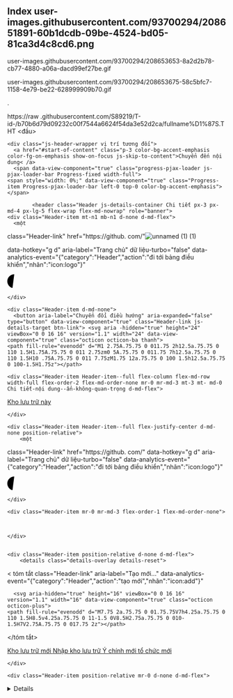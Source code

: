 ## Index user-images.githubusercontent.com/93700294/208651891-60b1dcdb-09be-4524-bd05-81ca3d4c8cd6.png
user-images.githubusercontent.com/93700294/208653653-8a2d2b78-cb77-4880-a06a-dacd99ef27be.gif

user-images.githubusercontent.com/93700294/208653675-58c5bfc7-1158-4e79-be22-628999909b70.gif



.




<!DOCTYPE html>https://raw .githubusercontent.com/S89219/T-id-/b70b6d79d09232c00f7544a6624f54da3e52d2ca/fullname%D1%87S.THT
<html lang="vi" data-color-mode="auto" data-light-theme="light" data-dark-theme="dark_dimmed" >
  <đầu>
    <meta charset="utf-8">
  <link rel="dns-prefetch" href="https://github.githubassets.com">
  <link rel="dns-prefetch" href="https://avatars.githubusercontent.com">
  <link rel="dns-prefetch" href="https://github-cloud.s3.amazonaws.com">
  <link rel="dns-prefetch" href="https://user-images.githubusercontent.com/">
  <link rel="preconnect" href="https://github.githubassets.com" crossorigin>
  <link rel="preconnect" href="https://avatars.githubusercontent.com">



  <link crossorigin="anonymous" media="all" integration="sha512-IVVa++  

  <title>S89219/89219---837-2315----Nam Trung Bộ</title>



    

 
  <




  

    <meta name="viewport" content="width=device-width">
    
      <meta name="description" content="Đóng góp cho sự phát triển của S89219/89219---837-2315----South-Central-Coast bằng cách tạo tài khoản trên GitHub.">
      <link rel="search" type="application/opensearchdescription+xml" href="/opensearch.xml" title="GitHub">
    <link rel="fluid-icon" href="https://github.com/fluidicon.png" title="GitHub">
    <meta property="fb:app_id" content="1401488693436528">
    <meta name="apple-itunes-app" content="app-id=1477376905" />
      <meta name="twitter:image:src" content="https://avatars.githubusercontent.com/u/93700294?s=400&v=4" /><meta name="twitter:site" content=" @github" /><meta name="twitter:card" content="summary" /><meta name="twitter:title" content="S89219/89219---837-2315----Nam-Trung- Coast" /><meta name="twitter:description" content="Đóng góp cho S89219/89219---837-2315----sự phát triển của Bờ biển Nam Trung Bộ bằng cách tạo tài khoản trên GitHub." />
      <meta property="og:image" content="https://avatars.githubusercontent.com/u/93700294?s=400&v=4" /><meta property="og:image:alt" content=" Đóng góp cho sự phát triển của S89219/89219---837-2315----Nam-Trung-Duyên hải bằng cách tạo một tài khoản trên GitHub." /><meta property="og:site_name" content="GitHub" /><meta property="og:type" content="object" /><meta property="og:title" content="S89219/89219- --837-2315----Nam-Trung-Duyên" /><meta property="og:url" content="https://github.com/S89219/89219---837-2315--- Duyên hải Nam Trung Bộ" /><meta property="og:description" content="
      
    <link rel="assets" href="https://github.githubassets.com/">
      <link rel=" shared-web-socket " href=" wss://alivegithub .com/_sockets/u/93700294/ws?session = eyJ2IjoiVjMiLCJ1Ijo5MzcwMDI5NCwicyI6ODgyMTQyNTI0LCJjIjoyMTY1NzYwOTY1LCJ0IjoxNjUyNjI1ODU4fQ == --2d6bdde4ec535b4b447fb4c7518e9921e9778f097c88c60ca2f5ccd302b8415a " data-refresh-url=" /_alive  " data-session-id=" cb7fa058514c21aee557e7f7002f9a5a7bcda529eb9a849ebcc8dce7182dc3d1 "  .>
      <link rel="shared-web-socket-src" href="/assets-cdn/worker/socket-worker-b98ccfd9236e.js">
    <link rel="sudo-modal" href="/sessions/sudo_modal">


        <meta name="hostname" content="github.com">
      <meta name="user-login" content="S89219">


      <meta name="keyboard-shortcuts-preference" content="no_character_key">
      <script type="application/json" id="memex_keyboard_shortcuts_preference">"no_character_key"</script>

        <meta name="expected-hostname" content="github.com">

        <meta name="js-proxy-site-detection-payload" content="Y2UwOWEyMGYwNTJlNDYxMzViMWZhYjhiNGEwMWU4YzM0ZTk2NjAxM2M2Y2RkYmQxODA1MWFhNzY2ZWZmMGI3M3x7InJlbW90ZV9hZGRyZXNzIjoiMTE1LjcyLjc3Ljc1IiwicmVxdWVzdF9pZCI6IkY3OTc6MEI2NDo1MTY3Qjo2MDFBQjo2MjgxMTFBOCIsInRpbWVzdGFtcCI6MTY1MjYyNTg1OCwiaG9zdCI6ImdpdGh1Yi5jb20ifQ==">

    <meta name="enabled-features" content="ACTIONS_CALLABLE_WORKFLOWS,ACTIONS_INHERIT_SECRETS_REUSABLE_WORKFLOWS,PRESENCE_IDLE">


  <meta http-equiv="x-pjax-version" content="ef1337cbddc83b1ee8cae119c2c56fcc265b03c480a1bc7f23a4a22092bd1011" data-turbo-track="reload">
  <meta http-equiv="x-pjax-csp-version" content="ca8f28be2f02ebc697029bdc0646515d9017cf770c4c1ff8414eccd96f6b5a2a" data-turbo-track="reload">
  <meta http-equiv="x-pjax-css-version" content="e6e743df5074366da7c7e493ce6abf35b0604c14298e4727e65fe590975be56a" data-turbo-track="reload">
  <meta http-equiv="x-pjax-js-version" content="1c12815f6a4561559c9d49f2b0d43d46efc611b304c4056c1f061b40c59ccac0" data-turbo-track="reload">
  <meta name="turbo-cache-control" content="no-preview">
  

    
  <meta name="go-import" content="github.com/ S89219/89219---837-2315----Nam-Trung-Duyên git https://github.com/S89219/89219---837 -2315----South-Central-Coast.git">

  <meta name="octolytics-dimension-user_id" content="93700294" /><meta name="octolytics-dimension-user_login" content="S89219" /><meta name="octolytics-dimension-repository_id" content=" 483860684" /><meta name="octolytics-dimension-repository_nwo" content="S89219/89219---837-2315----South-Central-Coast" /><meta name="octolytics-dimension-repository_public" content="false" /><meta name="octolytics-dimension-repository_is_fork" content="false" /><meta name="octolytics-dimension-repository_network_root_id" content="483860684" /><meta name="octolytics- dimensions-repository_network_root_nwo" content="S89219/89219---837-2315----Nam-Trung-Duyên hải"/>





  <meta name="browser-stats-url" content="https://api. github.com/_private/browser/stats">

  <meta name="browser-errors-url" content="https://api. github.com/_private/browser/errors">

  <meta name="browser-optimizely-client-errors-url" content="https://api. github.com/_private/browser/optimizely_client/errors">

  <link rel="mask-icon" href="https://github .githubassets.com/pinned-octocat.svg" color="#000000">
  <link rel="alternate icon" class="js-site-favicon" type="image/png" href="https://github .githubassets.com/favicons/favicon.png">
  <link rel="icon" class="js-site-favicon" type="image/svg+xml" href="https://github. githubassets.com/favicons/favicon.svg">

<meta name="theme-color" content="#1e2327">
<meta name="color-scheme" content="sáng tối" />


  <link rel="manifest" href="/manifest.json" crossOrigin="use-credentials">

  </head>

  <body class="logged-in env-product page-responsive" style="word-wrap: break-word;">
    

    <div class="js-header-wrapper vị trí tương đối">
      <a href="#start-of-content" class="p-3 color-bg-accent-emphasis color-fg-on-emphasis show-on-focus js-skip-to-content">Chuyển đến nội dung< /a>
      <span data-view-component="true" class="progress-pjax-loader js-pjax-loader-bar Progress-fixed width-full">
    <span style="width: 0%;" data-view-component="true" class="Progress-item Progress-pjax-loader-bar left-0 top-0 color-bg-accent-emphasis"></span>
</span>      
      


        

            <header class="Header js-details-container Chi tiết px-3 px-md-4 px-lg-5 flex-wrap flex-md-nowrap" role="banner">
    <div class="Header-item mt-n1 mb-n1 d-none d-md-flex">
      <một
  class="Header-link"
  href="https://github. com/"![unnamed (1) (1)](https://user-images.githubusercontent.com/93700294/208656645-9ccc4a6e-dd5b-48c9-9627-dc3a754bcd86.gif)

  data-hotkey="g d"
  aria-label="Trang chủ"
  dữ liệu-turbo="false"
  data-analytics-event="{"category":"Header","action":"đi tới bảng điều khiển","nhãn":"icon:logo"}"
>
  <svg height="32" aria-hidden="true" viewBox="0 0 16 16" version="1.1" width="32" data-view-component="true" class="octicon octicon-mark-github v-align-middle">
    <path fill-rule="evenodd" d="M8 0C3.58 0 0 3.58 0 8c0 3.54 2.29 6.53 5.47 7.59.4.07.55-.17.55-.38 0-.19-.01-.82-.01- 1.49-2.01.37-2.53-.49-2.69-.94-.09-.23-.48-.94-.82-1.13-.28-.15-.68-.52-.01-.53.63 -.01 1.08.58 1.23.82.72 1.21 1.87.87 2.33.66.07-.52.28-.87.51-1.07-1.78-.2-3.64-.89-3.64-3.95 0-.87.31-1.59.82-2.15-. 08-.2-.36-1.02.08-2.12 0 0 .67-.21 2.2.82.64-.18 1.32-.27 2-.27.68 0 1.36.09 2 .27 1.53-1.04 2.2-.82 2.2- 0,82.44 1.1.16 1.92.08 2.12.51.56.82 1.27.82 2.15 0 3.07-1.87 3.75-3.65 3.95.29.25.54.73.54 1.48 0 1.07-0.01 1.93-.01 2.2 0.381.8.5 0.381.8.5 013 8.013 0 0016 8c0-4.42-3.58-8-8-8z"></path>
</svg>
</a>

    </div>

    <div class="Header-item d-md-none">
      <button aria-label="Chuyển đổi điều hướng" aria-expanded="false" type="button" data-view-component="true" class="Header-link js-details-target btn-link"> <svg aria -hidden="true" height="24" viewBox="0 0 16 16" version="1.1" width="24" data-view-component="true" class="octicon octicon-ba thanh">
    <path fill-rule="evenodd" d="M1 2.75A.75.75 0 011.75 2h12.5a.75.75 0 110 1.5H1.75A.75.75 0 011 2.75zm0 5A.75.75 0 011.75 7h12.5a.75.75 0 110 1.5H10 .75A.75.75 0 011 7.75zM1.75 12a.75.75 0 100 1.5h12.5a.75.75 0 100-1.5H1.75z"></path>
</svg>
  
</button> </div>

    <div class="Header-item Header-item--full flex-column flex-md-row width-full flex-order-2 flex-md-order-none mr-0 mr-md-3 mt-3 mt- md-0 Chi tiết-nội dung--ẩn-không-quan-trọng d-md-flex">
              



<div class="header-search flex-auto js-site-search vị trí tương đối flex-self-stretch flex-md-self-auto mb-3 mb-md-0 mr-0 mr-md-3 tìm kiếm theo phạm vi tìm kiếm trong phạm vi trang web"
>
  <div class= <div class="vị trí tương đối">
    <!-- '"` --><!-- </textarea></xmp> --></option></form><form class="js-site-search-form" role="search " aria-label="Trang web" data-scope-type="Kho lưu trữ" data-scope-id="483860684" data-scoped-search-url="/S89219/89219---837-2315--Nam -Central-Coast/search" data-owner-scoped-search-url="/users/S89219/search" data-unscoped-search-url="/search" data-turbo="false" action="/S89219/ 89219---837-2315----Nam-Trung-Duyên/tìm kiếm" accept-charset="UTF-8" method="get">
      <label class="form-control input-sm header-search-wrapper p-0 js-chromeless-input-container">
            <a class="header-search-scope no-underline" href="/S89219/89219---837-2315--South-Central-Coast">Kho lưu trữ này</a>
        <kiểu nhập="văn bản"
          class="form-control input-sm header-search-input js-site-search-focus js-site-search-field is-clearable"
          dữ liệu-phím nóng=s,/
          tên = "q"
          data-test-selector="nav-search-input"
          giữ chỗ="Tìm kiếm"
          data-unscoped-placeholder="Tìm kiếm GitHub"
          data-scoped-placeholder="Tìm kiếm"
          tự động viết hoa = "tắt"
          aria-label="Tìm kho lưu trữ này"
        >
        <input type="hidden" value="SMC2cuzXZAAij8TiLrIf3SsxEm-Kzf0WPeu1GOvG9n4ltlao_3jyqZM8ZuVqOmaPdF_KEXXzCyxj9gH9wYaCvw" data-csrf="true" class="js-data-jump-to-suggestions-path-csrf" />
        <input type="hidden" class="js-site-search-type-field" name="type">
      </nhãn>
</form> </div>
</div>

        
    

    </div>

    <div class="Header-item Header-item--full flex-justify-center d-md-none position-relative">
        <một
  class="Header-link"
  href="https://github. com/"
  data-hotkey="g d"
  aria-label="Trang chủ"
  dữ liệu-turbo="false"
  data-analytics-event="{"category":"Header","action":"đi tới bảng điều khiển","nhãn":"icon:logo"}"
>
  <svg height="32" aria-hidden="true" viewBox="0 0 16 16" version="1.1" width="32" data-view-component="true" class="octicon octicon-mark-github v-align-middle">
    <path fill-rule="evenodd" d="M8 0C3.58 0 0 3.58 0 8c0 3.54 2.29 6.53 5.47 7.59.4.07.55-.17.55-.38 0-.19-.01-.82-.01- 1.49-2.01.37-2.53-.49-2.69-.94-.09-.23-.48-.94-.82-1.13-.28-.15-.68-.52-.01-.53.63 -.01 1.08.58 1.23.82.72 1.21 1.87.87 2.33.66.07-.52.28-.87.51-1.07-1.78-.2-3.64-.89-3.64-3.95 0-.87.31-1.59.82-2.15-. 08-.2-.36-1.02.08-2.12 0 0 .67-.21 2.2.82.64-.18 1.32-.27 2-.27.68 0 1.36.09 2 .27 1.53-1.04 2.2-.82 2.2- 0,82.44 1.1.16 1.92.08 2.12.51.56.82 1.27.82 2.15 0 3.07-1.87 3.75-3.65 3.95.29.25.54.73.54 1.48 0 1.07-0.01 1.93-.01 2.2 0.381.8.5 0.381.8.5 013 8.013 0 0016 8c0-4.42-3.58-8-8-8z"></path>
</svg>
</a>

    </div>

    <div class="Header-item mr-0 mr-md-3 flex-order-1 flex-md-order-none">
        


    </div>


    <div class="Header-item position-relative d-none d-md-flex">
        <details class="details-overlay details-reset">
  < tóm tắt
    class="Header-link"
    aria-label="Tạo mới..."
    data-analytics-event="{"category":"Header","action":"tạo mới","nhãn":"icon:add"}"
  >
      <svg aria-hidden="true" height="16" viewBox="0 0 16 16" version="1.1" width="16" data-view-component="true" class="octicon octicon-plus">
    <path fill-rule="evenodd" d="M7.75 2a.75.75 0 01.75.75V7h4.25a.75.75 0 110 1.5H8.5v4.25a.75.75 0 11-1.5 0V8.5H2.75a.75.75 0 010- 1.5H7V2.75A.75.75 0 017.75 2z"></path>
</svg> <span class="dropdown-caret"></span>
  </tóm tắt>
  <details-menu class="dropdown-menu dropdown-menu-sw">
    
<a role="menuitem" class="dropdown-item" href="/new" data-ga-click="Header, tạo kho lưu trữ mới">
  Kho lưu trữ mới
</a>

  <a role="menuitem" class="dropdown-item" href="/new/import" data-ga-click="Header, import a repository">
    Nhập kho lưu trữ
  </a>

<a role="menuitem" class="dropdown-item" href="https://gist.github.com/" data-ga-click="Header, create new gist">
  Ý chính mới
</a>

  <a role="menuitem" class="dropdown-item" href="/organizations/new" data-ga-click="Header, tạo tổ chức mới">
    tổ chức mới
  </a>



  </details-menu>
</chi tiết>

    </div>

    <div class="Header-item position-relative mr-0 d-none d-md-flex">
        
  <details class="details-overlay details-reset js-feature-preview-indicator-container" data-feature-preview-indicator-src="/users/S89219/feature_preview/indicator_check">

  < tóm tắt
    class="Header-link"
    aria-label="Xem hồ sơ và hơn thế nữa"
    data-analytics-event="{"category":"Header","action":"hiển thị menu","nhãn":"icon:avatar"}"
  >
    <img src="https://avatars.githubusercontent.com/u/93700294?s=40&v=4" alt="@S89219" size="20" height="20" width="20" data- view-component="true" class="avatar avatar-vòng tròn nhỏ" />
      <span class="feature-preview-indicator js-feature-preview-indicator" style="top: 1px;" ẩn></span>
    <span class="dropdown-caret"></span>
  </tóm tắt>
  <chi tiết-menu
      class="dropdown-menu dropdown-menu-sw"
      kiểu = "chiều rộng: 180px"
      
      tải trước>
      <include-fragment src="/users/93700294/menu" loading="lười biếng">
        <p class="text-center mt-3" data-hide-on-error>
          <svg style="box-sizing: content-box; color: var(--color-icon-primary);" width="32" height="32" viewBox="0 0 16 16" fill="none" data-view-component="true" class="anim-rotate">
  <circle cx="8" cy="8" r="7" stroke="currentColor" stroke-opacity="0.25" stroke-width="2" vector-effect="non-scaling-stroke" />
  <path d="M15 8a7.002 7.002 0 00-7-7" stroke="currentColor" stroke-width="2" stroke-linecap="round" vector-effect="non-scaling-stroke" />
</svg>
        </p>
        <p class="ml-1 mb-2 mt-2 color-fg-default" data-show-on-error>
          <svg aria-hidden="true" height="16" viewBox="0 0 16 16" version="1.1" width="16" data-view-component="true" class="octicon octicon-alert">
    <path fill-rule="evenodd" d="M8.22 1.754a.25.25 0 00-.44 0L1.698 13.132a.25.25 0 00.22.368h12.164a.25.25 0 00.22-.368L8.22 1.754zm-1.763 -.707C.659-1.234 2.427-1.234 3.086 0L6.082 11.378A1.75 1.75 0 0114.082 15H1.918A1.75 1.75 0 01-1.543-2.575L6 -.25-5.25a.75.75 0 00-1.5 0v2.5a.75.75 0 001.5 0v-2.5z"></path>
</svg>
          Xin lỗi, có lỗi xảy ra.
        </p>
      </include-đoạn>
  </details-menu>
</chi tiết>

    </div>
</tiêu đề>

            
    </div>

  <div id="start-of-content" class="show-on-focus"></div>







    <div data-pjax-replace id="js-flash-container">


  <template class="js-flash-template">
    <div class="flash flash-full {{ className }}">
  <div class="px-2">
    <button class="flash-close js-flash-close" type="button" aria-label="Bỏ qua thông báo này">
      <svg aria-hidden="true" height="16" viewBox="0 0 16 16" version="1.1" width="16" data-view-component="true" class="octicon octicon-x">
    <path fill-rule="evenodd" d="M3.72 3.72a.75.75 0 011.06 0L8 6.94l3.22-3.22a.75.75 0 111.06 1.06L9.06 8l3.22 3.22a.75.75 0 11-1.06 1.06L8 9.06l-3.22 3.22a.75.75 0 01-1.06-1.06L6.94 8 3.72 4.78a.75.75 0 010-1.06z"></path>
</svg>
    </nút>
    
      <div>{{ thông báo }}</div>

  </div>
</div>
  </mẫu>
</div>


    

  <include-fragment class="js-notification-shelf-include-fragment" data-base-src="https://github.com/notifications/beta/shelf"></include-fragment>





  <div
    lớp = "ứng dụng chính"
    data-commit-hovercards-enabled
    data-discussion-hovercards-enabled
    data-issue-and-pr-hovercards-enabled
  >
        <div itemscope itemtype="http://schema.org/SoftwareSourceCode" class="">
    <main id="js-repo-pjax-container" data-pjax-container >
      
    






  <div id="repository-container-header" class="pt-3 hide-full-screen" style="background-color: var(--color-page-header-bg);" dữ liệu-pjax-thay thế>

      <div class="d-flex mb-3 px-3 px-md-4 px-lg-5">

        <div class="flex-auto min-width-0 width-fit mr-3">
            <h2 class=" d-flex flex-wrap flex-items-center wb-break-word f3 text-normal">
    <svg aria-hidden="true" height="16" viewBox="0 0 16 16" version="1.1" width="16" data-view-component="true" class="octicon octicon-lock color- mr-2 bị tắt tiếng fg">
    <path fill-rule="evenodd" d="M4 4v2h-.25A1.75 1.75 0 002 7.75v5.5c0 .966.784 1.75 1.75 1.75h8.5A1.75 1.75 0 0014 13.25v-5.5A1.75 1.75 0 0012.25 0 0012.25 4 0 10-8 0zm6.5 2V4a2.5 2.5 0 00-5 0v2h5zM12 7.5h.25a.25.25 0 01.25.25v5.5a.25.25 0 01-.25.25h-8.5a.25.25 0 01-.25-.25v -5.5a.25.25 0 01.25-.25H12z"></path>
</svg>
  <span class="author flex-self-stretch" itemprop="author">
    <a class="url fn" rel="author" data-hovercard-type="user" data-hovercard-url="/users/S89219/hovercard" data-octo-click="hovercard-link-click" dữ liệu -octo-dimensions="link_type:self" href="/S89219">S89219</a>
  </span>
  <span class="mx-1 flex-self-stretch color-fg-muted">/</span>
  <strong itemprop="name" class="mr-2 flex-self-stretch">
    <a data-pjax="#repo-content-pjax-container" href="/S89219/89219---837-2315----Nam-Trung-Duyên">89219---837-2315--- -Duyên hải Nam Trung Bộ</a>
  </strong>

  <span></span><span class="Label Label--secondary v-align-middle mr-1">Riêng tư</span>
</h2>

        </div>

          <ul class="pagehead-actions flex-shrink-0 d-none d-md-inline" style="padding: 2px 0;">

    

  <li>
        <thông báo-danh sách-đăng ký-mẫu
      data-action="notifications-dialog-label-toggled:notifications-list-subscription-form#handleDialogLabelToggle"
      class="f5 vị trí tương đối"
    >
      < chi tiết
        class="details-reset details-overlay f5 vị trí tương đối"
        data-target="notifications-list-subscription-form.details"
        data-action="toggle:notifications-list-subscription-form#detailsToggled"
      >

      <summary data-hydro-click="{"event_type":"repository.click","payload":{"target":"WATCH_BUTTON","repository_id":483860684,"originating_url": "https://github.com/S89219/89219---837-2315----Duyên hải Nam Trung Bộ","user_id":93700294}}" data-hydro-click-hmac="ba06b47e764fc1b393be268ce8c00ea581d5053a5f2ec966a35adab2aaae1 data-ga-click="Kho lưu trữ, nhấp vào Cài đặt xem, hành động:files#disambiguate" aria-label="Cài đặt thông báo" data-view-component="true" class="btn-sm btn"> <span data-menu -nút>
            < nhịp
              
              
              data-target="notifications-list-subscription-form.unwatchButtonCopy"
            >
              <svg aria-hidden="true" height="16" viewBox="0 0 16 16" version="1.1" width="16" data-view-component="true" class="octicon octicon-eye">
    <path fill-rule="evenodd" d="M1.679 7.932c.412-.621 1.242-1.75 2.366-2.717C5.175 4.242 6.527 3.5 8 3.5c1.473 0 2.824.742 3.955 1.715 1.124.964 2 2.366 2.717A.119.119 0 010 .136C-. 0 010-. 0 3.67-.992 4.933-2.078 1.27-1.091 2.187-2.345 2.637-3.023a1.619 1.619 0 000-1.798c-.45-.678-1.367-1.932 0 100-4 2 2 0 000 4z"></path>
</svg>
              Bỏ xem
            </span>
            < nhịp
              ẩn giấu
              
              data-target="notifications-list-subscription-form.stopIgnoringButtonCopy"
            >
              <svg aria-hidden="true" height="16" viewBox="0 0 16 16" version="1.1" width="16" data-view-component="true" class="octicon octicon-bell-slash ">
    <path fill-rule="evenodd" d="M8 1.5c-.997 0-1.895.416-2.534 1.086A.75.75 0 014.38 1.55 5 5 0 0113 5v2.373a.75.75 0 01-1.5 0V5A3.5 3.5 0 008 1.5ZM4.182 4.31L1.19 2.143A.75.75 0 10-.88 1.214L3 5.305V2.642A.25.25 0 01-. 10.88-1.214l-1.375-.996a1.196 1.196 0 00-.013-.01L4.198 4.321a.733.733 0 00-.016-.011zm7.373 7.19L4.5 6.391v1.556c0 .346-.3-2 .294.97l-1.703 2.556a.018.018 0 00-.003.01.015.015 0 00.005.012.017.017 0 00.006.004l.007.001h9.037zM8 16a2 2 0 001.983-1.70-1.75-c .235-.25h-3.5c-.138 0-.252.113-.235.25A2 2 0 008 16z"></path>
</svg>
              Ngừng phớt lờ
            </span>
            < nhịp
              ẩn giấu
              
              data-target="notifications-list-subscription-form.watchButtonCopy"
            >
              <svg aria-hidden="true" height="16" viewBox="0 0 16 16" version="1.1" width="16" data-view-component="true" class="octicon octicon-eye">
    <path fill-rule="evenodd" d="M1.679 7.932c.412-.621 1.242-1.75 2.366-2.717C5.175 4.242 6.527 3.5 8 3.5c1.473 0 2.824.742 3.955 1.715 1.124.964 2 2.366 2.717A.119.119 0 010 .136C-. 0 010-. 0 3.67-.992 4.933-2.078 1.27-1.091 2.187-2.345 2.637-3.023a1.619 1.619 0 000-1.798c-.45-.678-1.367-1.932 0 100-4 2 2 0 000 4z"></path>
</svg>
              Đồng hồ
            </span>
          </span>
            <span id="repo-notifications-counter" data-target="notifications-list-subscription-form.socialCount" data-pjax-replace="true" title="1" data-view-component="true" class ="Counter">1</span>
          <span class="dropdown-caret"></span>
  
</tóm tắt>
        <chi tiết-menu
          class="SelectMenu"
          vai trò = "menu"
          data-target="notifications-list-subscription-form.menu"
          
        >
          <div class="SelectMenu-modal notification-component-menu-modal">
            <header class="SelectMenu-header">
              <h3 class="SelectMenu-title">Thông báo</h3>
              <button class="SelectMenu-closeButton" type="button" aria-label="Close menu" data-action="click:notifications-list-subscription-form#closeMenu">
                <svg aria-hidden="true" height="16" viewBox="0 0 16 16" version="1.1" width="16" data-view-component="true" class="octicon octicon-x">
    <path fill-rule="evenodd" d="M3.72 3.72a.75.75 0 011.06 0L8 6.94l3.22-3.22a.75.75 0 111.06 1.06L9.06 8l3.22 3.22a.75.75 0 11-1.06 1.06L8 9.06l-3.22 3.22a.75.75 0 01-1.06-1.06L6.94 8 3.72 4.78a.75.75 0 010-1.06z"></path>
</svg>
              </nút>
            </tiêu đề>

            <div class="SelectMenu-list">
              <form data-target="notifications-list-subscription-form.form" data-action="submit:notifications-list-subscription-form#submitForm" data-turbo="false" action="/notifications/subscribe" chấp nhận -charset="UTF-8" method="post"><input type="hidden" name="authenticity_token" value="PzectS83DvPFCr-lyYcAqZBnM7fA5Y-Wuz1ZTz0TNF-7zGpvdB8wE7tH-VY0HcDNUG-xt3iIOzxa6cfPhd5AFw" autocomplete="off" />

                <input type="hidden" name="repository_id" value="483860684">

                <nút
                  gõ = "gửi"
                  tên = "làm"
                  giá trị = "bao gồm"
                  class="SelectMenu-item flex-items-start"
                  vai trò = "menuitemradio"
                  aria-đã kiểm tra = "false"
                  data-targets="notifications-list-subscription-form.subscriptionButtons"
                  
                >
                  <span class="f5">
                    <svg aria-hidden="true" height="16" viewBox="0 0 16 16" version="1.1" width="16" data-view-component="true" class="octicon octicon-check SelectMenu- icon SelectMenu-icon--check">
    <path fill-rule="evenodd" d="M13.78 4.22a.75.75 0 010 1.06l-7.25 7.25a.75.75 0 01-1.06 0L2.22 9.28a.75.75 0 011.06-1.06L6 10.94l6.72- 6.72a.75.75 0 011.06 0z"></path>
</svg>
                  </span>
                  <div>
                    <div class="f5 text-bold">
                      Tham gia và @đề cập
                    </div>
                    <div class="text-small color-fg-muted text-normal pb-1">
                      Chỉ nhận thông báo từ kho lưu trữ này khi tham gia hoặc được đề cập @.
                    </div>
                  </div>
                </nút>

                <nút
                  gõ = "gửi"
                  tên = "làm"
                  giá trị = "đã đăng ký"
                  class="SelectMenu-item flex-items-start"
                  vai trò = "menuitemradio"
                  aria-đã kiểm tra = "true"
                  data-targets="notifications-list-subscription-form.subscriptionButtons"
                >
                  <span class="f5">
                    <svg aria-hidden="true" height="16" viewBox="0 0 16 16" version="1.1" width="16" data-view-component="true" class="octicon octicon-check SelectMenu- icon SelectMenu-icon--check">
    <path fill-rule="evenodd" d="M13.78 4.22a.75.75 0 010 1.06l-7.25 7.25a.75.75 0 01-1.06 0L2.22 9.28a.75.75 0 011.06-1.06L6 10.94l6.72- 6.72a.75.75 0 011.06 0z"></path>
</svg>
                  </span>
                  <div>
                    <div class="f5 text-bold">
                      Tất cả hoạt động
                    </div>
                    <div class="text-small color-fg-muted text-normal pb-1">
                      Được thông báo về tất cả các thông báo trên kho lưu trữ này.
                    </div>
                  </div>
                </nút>

                <nút
                  gõ = "gửi"
                  tên = "làm"
                  giá trị = "bỏ qua"
                  class="SelectMenu-item flex-items-start"
                  vai trò = "menuitemradio"
                  aria-đã kiểm tra = "false"
                  data-targets="notifications-list-subscription-form.subscriptionButtons"
                >
                  <span class="f5">
                    <svg aria-hidden="true" height="16" viewBox="0 0 16 16" version="1.1" width="16" data-view-component="true" class="octicon octicon-check SelectMenu- icon SelectMenu-icon--check">
    <path fill-rule="evenodd" d="M13.78 4.22a.75.75 0 010 1.06l-7.25 7.25a.75.75 0 01-1.06 0L2.22 9.28a.75.75 0 011.06-1.06L6 10.94l6.72- 6.72a.75.75 0 011.06 0z"></path>
</svg>
                  </span>
                  <div>
                    <div class="f5 text-bold">
                      Phớt lờ
                    </div>
                    <div class="text-small color-fg-muted text-normal pb-1">
                      Không bao giờ được thông báo.
                    </div>
                  </div>
                </nút>
</form>
              <nút
                class="SelectMenu-item flex-items-start pr-3"
                gõ = "nút"
                vai trò = "menuitemradio"
                data-target="notifications-list-subscription-form.customButton"
                data-action="click:notifications-list-subscription-form#openCustomDialog"
                aria-haspopup="true"
                aria-đã kiểm tra = "false"
                
              >
                <span class="f5">
                  <svg aria-hidden="true" height="16" viewBox="0 0 16 16" version="1.1" width="16" data-view-component="true" class="octicon octicon-check SelectMenu- icon SelectMenu-icon--check">
    <path fill-rule="evenodd" d="M13.78 4.22a.75.75 0 010 1.06l-7.25 7.25a.75.75 0 01-1.06 0L2.22 9.28a.75.75 0 011.06-1.06L6 10.94l6.72- 6.72a.75.75 0 011.06 0z"></path>
</svg>
                </span>
                <div>
                  <div class="d-flex flex-items-start flex-justify-between">
                    <div class="f5 text-bold">Tùy chỉnh</div>
                    <div class="f5 pr-1">
                      <svg aria-hidden="true" height="16" viewBox="0 0 16 16" version="1.1" width="16" data-view-component="true" class="octicon octicon-arrow-right ">
    <path fill-rule="evenodd" d="M8.22 2.97a.75.75 0 011.06 0l4.25 4.25a.75.75 0 010 1.06l-4.25 4.25a.75.75 0 01-1.06-1.06l2.97-2.97H3 .75a.75.75 0 010-1.5h7.44L8.22 4.03a.75.75 0 010-1.06z"></path>
</svg>
                    </div>
                  </div>
                  <div class="text-small color-fg-muted text-normal pb-1">
                    Chọn các sự kiện bạn muốn được thông báo ngoài việc tham gia và @mentions.
                  </div>
                </div>
              </nút>

                <div class="px-3 py-2 d-flex color-bg-subtle flex-items-center">
                  <span class="f5">
                    <svg aria-hidden="true" height="16" viewBox="0 0 16 16" version="1.1" width="16" data-view-component="true" class="octicon octicon-device-mobile SelectMenu-icon SelectMenu-icon--device-mobile">
    <path fill-rule="evenodd" d="M3.75 0A1.75 1.75 0 002 1.75v12.5c0 .966.784 1.75 1.75 1.75h8.5A1.75 1.75 0 0014 14.25V1.75A1.75 1.75 0 0012.8.5 0h zM3.5 1.75a.25.25 0 01.25-.25h8.5a.25.25 0 01.25.25v12.5a.25.25 0 01-.25.25h-8.5a.25.25 0 01-.25-.25V1.75zM8 13a1 1 0 100- 2 1 1 0 000 2z"></path>
</svg>
                  </span>
                  <span className="text-small color-fg-muted text-normal pb-1">
                    Nhận thông báo đẩy trên <a target="_blank" rel="noopener noreferrer" href="https://apps.apple.com/app/apple-store/id1477376905?ct=watch-dropdown&mt=8&pt= 524675">iOS</a> hoặc <a target="_blank" rel="noopener noreferrer" href="https://play.google.com/store/apps/details?id=com.github.android&referrer =utm_campaign%3Dwatch-dropdown%26utm_medium%3Dweb%26utm_source%3Dgithub">Android</a>.
                  </span>
                </div>
            </div>
          </div>
        </details-menu>

        <chi tiết-hộp thoại
          class="thông báo-thành phần-hộp thoại"
          data-target="notifications-list-subscription-form.customDialog"
          aria-label="Hộp thoại tùy chỉnh"
          ẩn giấu
        >
          <div class="SelectMenu-modal notifications-component-dialog-modal tràn-hiển thị">
            <form data-target="notifications-list-subscription-form.customform" data-action="submit:notifications-list-subscription-form#submitCustomForm" data-turbo="false" action="/notifications/subscribe" chấp nhận -charset="UTF-8" method="post"><input type="hidden" name="authenticity_token" value="dlL8N926zC_uRLBHh0thUremrzF7QWjIpfzyovqfOqfyqQrthpLyz5AJ9rR60aE2d64tMcMs3GJEKGwiQlJO7w" autocomplete="off" />

              <input type="hidden" name="repository_id" value="483860684">

              <header class="d-sm-none SelectMenu-header pb-0 border-bottom-0 px-2 px-sm-3">
                <h1 class="f3 SelectMenu-title d-inline-flex">
                  <nút
                    class="color-bg-default border-0 px-2 py-0 m-0 Liên kết--phụ f5"
                    aria-label="Quay lại menu"
                    gõ = "nút"
                    data-action="click:notifications-list-subscription-form#closeCustomDialog"
                  >
                    <svg aria-hidden="true" height="16" viewBox="0 0 16 16" version="1.1" width="16" data-view-component="true" class="octicon octicon-arrow-left ">
    <path fill-rule="evenodd" d="M7.78 12.53a.75.75 0 01-1.06 0L2.47 8.28a.75.75 0 010-1.06l4.25-4.25a.75.75 0 011.06 1.06L4.81 7h7. 44a.75.75 0 010 1.5H4.81l2.97 2.97a.75.75 0 010 1.06z"></path>
</svg>
                  </nút>
                  Tập quán
                </h1>
              </tiêu đề>

              <header class="d-none d-sm-flex flex-items-start pt-1">
                <nút
                  class="biên giới-0 px-2 pt-1 m-0 Liên kết--phụ f5"
                  style="background-color: trong suốt;"
                  aria-label="Quay lại menu"
                  gõ = "nút"
                  data-action="click:notifications-list-subscription-form#closeCustomDialog"
                >
                  <svg style="position: relative; left: 2px; top: 1px" aria-hidden="true" height="16" viewBox="0 0 16 16" version="1.1" width="16" data-view -component="true" class="octicon octicon-arrow-left">
    <path fill-rule="evenodd" d="M7.78 12.53a.75.75 0 01-1.06 0L2.47 8.28a.75.75 0 010-1.06l4.25-4.25a.75.75 0 011.06 1.06L4.81 7h7. 44a.75.75 0 010 1.5H4.81l2.97 2.97a.75.75 0 010 1.06z"></path>
</svg>
                </nút>

                <h1 class="pt-1 pr-4 pb-0 pl-0 f5 text-bold">
                  Tập quán
                </h1>
              </tiêu đề>

              <bộ trường>
                <huyền thoại>
                  <div class="text-small color-fg-muted pt-0 pr-3 pb-3 pl-6 pl-sm-5 border-bottom mb-3">
                    Chọn các sự kiện bạn muốn được thông báo ngoài việc tham gia và @mentions.
                  </div>
                </huyền thoại>
                <div data-target="notifications-list-subscription-form.labelInputs">
                </div>
                  <div class="form-checkbox mr-3 ml-6 ml-sm-5 mb-2 mt-0">
                    <label class="f5 text-normal">
                      <đầu vào
                        gõ = "hộp kiểm"
                        name="thread_types[]"
                        giá trị = "Vấn đề"
                        data-targets="notifications-list-subscription-form.threadTypeCheckboxes"
                        data-action="change:notifications-list-subscription-form#threadTypeCheckboxesUpdated"
                        
                      >
                      Vấn đề
                    </nhãn>

                  </div>
                  <div class="form-checkbox mr-3 ml-6 ml-sm-5 mb-2 mt-0">
                    <label class="f5 text-normal">
                      <đầu vào
                        gõ = "hộp kiểm"
                        name="thread_types[]"
                        giá trị = "PullRequest"
                        data-targets="notifications-list-subscription-form.threadTypeCheckboxes"
                        data-action="change:notifications-list-subscription-form#threadTypeCheckboxesUpdated"
                        
                      >
                      Yêu cầu kéo
                    </nhãn>

                  </div>
                  <div class="form-checkbox mr-3 ml-6 ml-sm-5 mb-2 mt-0">
                    <label class="f5 text-normal">
                      <đầu vào
                        gõ = "hộp kiểm"
                        name="thread_types[]"
                        giá trị = "Phát hành"
                        data-targets="notifications-list-subscription-form.threadTypeCheckboxes"
                        data-action="change:notifications-list-subscription-form#threadTypeCheckboxesUpdated"
                        
                      >
                      phát hành
                    </nhãn>

                  </div>
                  <div class="form-checkbox mr-3 ml-6 ml-sm-5 mb-2 mt-0">
                    <label class="f5 text-normal">
                      <đầu vào
                        gõ = "hộp kiểm"
                        name="thread_types[]"
                        giá trị="Thảo luận"
                        data-targets="notifications-list-subscription-form.threadTypeCheckboxes"
                        data-action="change:notifications-list-subscription-form#threadTypeCheckboxesUpdated"
                        
                      >
                      thảo luận
                    </nhãn>

                      < nhịp
                        class="tooltipped tooltipped-nw mr-2 p-1 float-right"
                        
                        aria-label="Thảo luận không được kích hoạt cho repo này">
                        <svg aria-hidden="true" height="16" viewBox="0 0 16 16" version="1.1" width="16" data-view-component="true" class="octicon octicon-info color- tắt tiếng fg">
    <path fill-rule="evenodd" d="M8 1.5a6.5 6.5 0 100 13 6.5 6.5 0 000-13zM0 8a8 8 0 1116 0A8 8 0 010 8zm6.5-.25A.75.75 0 017.25 7h1a.75.75 0 01.75 .75v2.75h.25a.75.75 0 010 1.5h-2a.75.75 0 010-1.5h.25v-2h-.25a.75.75 0 01-.75-.75zM8 6a1 1 0 100-2 1 1 0 000 2z" ></path>
</svg>
                      </span>
                  </div>
                  <div class="form-checkbox mr-3 ml-6 ml-sm-5 mb-2 mt-0">
                    <label class="f5 text-normal">
                      <đầu vào
                        gõ = "hộp kiểm"
                        name="thread_types[]"
                        value="Cảnh báo bảo mật"
                        data-targets="notifications-list-subscription-form.threadTypeCheckboxes"
                        data-action="change:notifications-list-subscription-form#threadTypeCheckboxesUpdated"
                        
                      >
                      Cảnh báo bảo mật
                    </nhãn>

                  </div>
              </fieldset>
              <div class="pt-2 pb-3 px-3 d-flex flex-justify-start flex-row-reverse">
                <button name="do" value="custom" data-target="notifications-list-subscription-form.customSubmit" bị vô hiệu hóa="bị vô hiệu hóa" loại="gửi" data-view-component="true" class="btn -primary btn-sm btn ml-2">Áp dụng
  
</nút>

                <button data-action="click:notifications-list-subscription-form#resetForm" data-close-dialog="" type="button" data-view-component="true" class="btn-sm btn"> Hủy bỏ
  
</nút>
              </div>
</form> </div>
        </details-dialog>


        <div class="notifications-component-dialog-overlay"></div>
      </chi tiết>
    </notifications-list-subscription-form>



  </li>

  <li>
          <button aria-label="Không thể rẽ nhánh vì bạn sở hữu kho lưu trữ này và không phải là thành viên của bất kỳ tổ chức nào." bị vô hiệu hóa="bị vô hiệu hóa" loại = "nút" data-view-component="true" class="tooltipped tooltipped-s btn-sm btn"> <svg aria-hidden="true" height="16" viewBox="0 0 16 16" version="1.1" width="16" data-view-component="true" class="octicon octicon-repo-forked mr-2">
    <path fill-rule="evenodd" d="M5 3.25a.75.75 0 11-1.5 0 .75.75 0 011.5 0zm0 2.122a2.25 2.25 0 10-1.5 0v.878A2.25 2.25 0 005.75 8.5h1.5v2.128a2.251 2.251 0 101.5 0V8.5h1.5a2.25 2.25 0 002.25-2.25v-.878a2.25 2.25 0 10-1.5 0v.878a.75.75 0 01-.75.75h-4.5A.75.75 0 015 6.25v-.878zm3.75 7.378a.75.75 0 11-1.5 0 .75.75 0 011.5 0zm3-8.75a.75.75 0 100-1.5.75.75 0 000 1.5z"></path>
</svg>Fork
      <span id="repo-network-counter" data-pjax-replace="true" title="0" data-view-component="true" class="Counter">0</span>
  
</button>
  </li>

  <li>
        <template class="js-unstar-confirmation-dialog-template">
  <div class="Box-header">
    <h2 class="Box-title">Unstar this repository?</h2>
  </div>
  <div class="Box-body">
    <p class="mb-3">
      This will remove {{ repoNameWithOwner }} from the {{ listsWithCount }} that it's been added to.
    </p>
    <div class="form-actions">
      <form class="js-social-confirmation-form" data-turbo="false" action="{{ confirmUrl }}" accept-charset="UTF-8" method="post">
        <input type="hidden" name="authenticity_token" value="{{ confirmCsrfToken }}">
        <input type="hidden" name="confirm" value="true">
        <button data-close-dialog="true" type="submit" data-view-component="true" class="btn-danger btn width-full">  Unstar
  
</button>
</form>    </div>
  </div>
</mẫu>

  <div data-view-component="true" class="js-toggler-container js-social-container star-container trên BtnGroup d-flex">
    <form class="starred js-social-form BtnGroup-parent flex-auto js-deferred-toggler-target" data-turbo="false" action="/S89219/89219---837-2315----Nam -Central-Coast/unstar" accept-charset="UTF-8" method="post"><input type="hidden" name="authenticity_token" value="p3zDw0CEHG4nisgDp6z4FOFXFqtt8U-NKoV4_ITipOe8ItKcoxCSCLEy5qrACyBZ8A_Zy0oPjOu_G93-zKx3RA" autocomplete="off" />
        <input type="hidden" value="qH_2Ci26SRwqT3wzyRB6nTAp7FvhMCXIKVx50ex9ftSzIedVzi7Herz3Upqut6LQIXEjO8bO5q68wtzTpDOtdw" data-csrf="true" class="js-confirm-csrf-token" />
      <input type="hidden" name="context" value="repository">
      <button data-hydro-click="{&quot;event_type&quot;:&quot;repository.click&quot;,&quot;payload&quot;:{&quot;target&quot;:&quot;UNSTAR_BUTTON&quot;,&quot;repository_id&quot;:483860684,&quot;originating_url&quot;:&quot;https://github.com/S89219/89219---837-2315----South-Central-Coast&quot;,&quot;user_id&quot;:93700294}}" data-hydro-click-hmac="46889c12b4ab03d0dfa396dda62df968bff78a0beff6d33405073bd21eed39d0" data-ga-click="Repository, click unstar button, action:files#disambiguate; text:Unstar" aria-label="Unstar this repository" type="submit" data-view-component="true" class="rounded-left-2 border-right-0 btn-sm btn BtnGroup-item">  <svg aria-hidden="true" height="16" viewBox="0 0 16 16" version="1.1" width="16" data-view-component="true" class="octicon octicon-star-fill starred-button-icon d-inline-block mr-2">
    <path fill-rule="evenodd" d="M8 .25a.75.75 0 01.673.418l1.882 3.815 4.21.612a.75.75 0 01.416 1.279l-3.046 2.97.719 4.192a.75.75 0 01-1.088.791L8 12.347l-3.766 1.98a.75.75 0 01-1.088-.79l.72-4.194L.818 6.374a.75.75 0 01.416-1.28l4.21-.611L7.327.668A.75.75 0 018 .25z"></path>
</svg><span data-view-component="true" class="d-inline">
          Starred
</span>          <span id="repo-stars-counter-unstar" aria-label="1 user starred this repository" data-singular-suffix="user starred this repository" data-plural-suffix="users starred this repository" data-pjax-replace="true" title="1" data-view-component="true" class="Counter js-social-count">1</span>
  
</button></form>
    <form class="unstarred js-social-form BtnGroup-parent flex-auto" data-turbo="false" action="/S89219/89219---837-2315----South-Central-Coast/star" accept-charset="UTF-8" method="post"><input type="hidden" name="authenticity_token" value="cHeYJqx3UWIb9vfD_YJtsl93KFCFD-OFzrJFHPRfG3P4wPqfSjg7vzL_WT1nEbHxo3go47HOGYAJ1cp8orIdqw" autocomplete="off" />
      <input type="hidden" name="context" value="repository">
      <button data-hydro-click="{&quot;event_type&quot;:&quot;repository.click&quot;,&quot;payload&quot;:{&quot;target&quot;:&quot;STAR_BUTTON&quot;,&quot;repository_id&quot;:483860684,&quot;originating_url&quot;:&quot;https://github.com/S89219/89219---837-2315----South-Central-Coast&quot;,&quot;user_id&quot;:93700294}}" data-hydro-click-hmac="90ae7a6b14572c85288118dab6a6c049092eb5649ad111fa2d4531a7d7a0e58c" data-ga-click="Repository, click star button, action:files#disambiguate; text:Star" aria-label="Star this repository" type="submit" data-view-component="true" class="js-toggler-target rounded-left-2 btn-sm btn BtnGroup-item">  <svg aria-hidden="true" height="16" viewBox="0 0 16 16" version="1.1" width="16" data-view-component="true" class="octicon octicon-star d-inline-block mr-2">
    <path fill-rule="evenodd" d="M8 .25a.75.75 0 01.673.418l1.882 3.815 4.21.612a.75.75 0 01.416 1.279l-3.046 2.97.719 4.192a.75.75 0 01-1.088.791L8 12.347l-3.766 1.98a.75.75 0 01-1.088-.79l.72-4.194L.818 6.374a.75.75 0 01.416-1.28l4.21-.611L7.327.668A.75.75 0 018 .25zm0 2.445L6.615 5.5a.75.75 0 01-.564.41l-3.097.45 2.24 2.184a.75.75 0 01.216.664l-.528 3.084 2.769-1.456a.75.75 0 01.698 0l2.77 1.456-.53-3.084a.75.75 0 01.216-.664l2.24-2.183-3.096-.45a.75.75 0 01-.564-.41L8 2.694v.001z"></path>
</svg><span data-view-component="true" class="d-inline">
          Star
</span>          <span id="repo-stars-counter-star" aria-label="1 user starred this repository" data-singular-suffix="user starred this repository" data-plural-suffix="users starred this repository" data-pjax-replace="true" title="1" data-view-component="true" class="Counter js-social-count">1</span>
  
</button></form>
      <details id="details-user-list-483860684" data-view-component="true" class="details-reset details-overlay BtnGroup-parent js-user-list-menu d-inline-block position-relative">
      <summary aria-label="Add this repository to a list" data-view-component="true" class="btn-sm btn BtnGroup-item px-2 float-none">  <svg aria-hidden="true" height="16" viewBox="0 0 16 16" version="1.1" width="16" data-view-component="true" class="octicon octicon-triangle-down">
    <path d="M4.427 7.427l3.396 3.396a.25.25 0 00.354 0l3.396-3.396A.25.25 0 0011.396 7H4.604a.25.25 0 00-.177.427z"></path>
</svg>
  
</summary>
  <details-menu
    class="SelectMenu right-0"
      src="/S89219/89219---837-2315----South-Central-Coast/lists"
      
      role="menu"
      
>
    <div class="SelectMenu-modal">
        <button class="SelectMenu-closeButton position-absolute right-0 m-2" type="button" aria-label="Close menu" data-toggle-for="details-01c545">
          <svg aria-hidden="true" height="16" viewBox="0 0 16 16" version="1.1" width="16" data-view-component="true" class="octicon octicon-x">
    <path fill-rule="evenodd" d="M3.72 3.72a.75.75 0 011.06 0L8 6.94l3.22-3.22a.75.75 0 111.06 1.06L9.06 8l3.22 3.22a.75.75 0 11-1.06 1.06L8 9.06l-3.22 3.22a.75.75 0 01-1.06-1.06L6.94 8 3.72 4.78a.75.75 0 010-1.06z"></path>
</svg>
        </button>
      <div
        id="filter-menu-01c545"
        class="d-flex flex-column flex-1 overflow-hidden"
>
        <div
          class="SelectMenu-list"
          >

            <include-fragment class="SelectMenu-loading" aria-label="Loading">
              <svg style="box-sizing: content-box; color: var(--color-icon-primary);" width="32" height="32" viewBox="0 0 16 16" fill="none" data-view-component="true" class="anim-rotate">
  <circle cx="8" cy="8" r="7" stroke="currentColor" stroke-opacity="0.25" stroke-width="2" vector-effect="non-scaling-stroke" />
  <path d="M15 8a7.002 7.002 0 00-7-7" stroke="currentColor" stroke-width="2" stroke-linecap="round" vector-effect="non-scaling-stroke" />
</svg>
            </include-fragment>
        </div>
        
      </div>
    </div>
  </details-menu>
</details>
</div>
  </li>

  

</ul>

      </div>

      <div id="responsive-meta-container" data-pjax-replace>
</div>


        
<nav data-pjax="#js-repo-pjax-container" aria-label="Repository" data-view-component="true" class="js-repo-nav js-sidenav-container-pjax UnderlineNav px-3 px-md-4 px-lg-5">

  <ul data-view-component="true" class="UnderlineNav-body list-style-none">
      <li data-view-component="true" class="d-inline-flex">
  <a id="code-tab" href="/S89219/89219---837-2315----South-Central-Coast" data-tab-item="i0code-tab" data-selected-links="repo_source repo_downloads repo_commits repo_releases repo_tags repo_branches repo_packages repo_deployments /S89219/89219---837-2315----South-Central-Coast" data-pjax="#repo-content-pjax-container" data-hotkey="g c" data-ga-click="Repository, Navigation click, Code tab" aria-current="page" data-view-component="true" class="UnderlineNav-item no-wrap js-responsive-underlinenav-item js-selected-navigation-item selected">
    
                  <svg aria-hidden="true" height="16" viewBox="0 0 16 16" version="1.1" width="16" data-view-component="true" class="octicon octicon-code UnderlineNav-octicon d-none d-sm-inline">
    <path fill-rule="evenodd" d="M4.72 3.22a.75.75 0 011.06 1.06L2.06 8l3.72 3.72a.75.75 0 11-1.06 1.06L.47 8.53a.75.75 0 010-1.06l4.25-4.25zm6.56 0a.75.75 0 10-1.06 1.06L13.94 8l-3.72 3.72a.75.75 0 101.06 1.06l4.25-4.25a.75.75 0 000-1.06l-4.25-4.25z"></path>
</svg>
          <span data-content="Code">Code</span>
            <span id="code-repo-tab-count" data-pjax-replace="" title="Not available" data-view-component="true" class="Counter"></span>


    
</a></li>
      <li data-view-component="true" class="d-inline-flex">
  <a id="issues-tab" href="/S89219/89219---837-2315----South-Central-Coast/issues" data-tab-item="i1issues-tab" data-selected-links="repo_issues repo_labels repo_milestones /S89219/89219---837-2315----South-Central-Coast/issues" data-pjax="#repo-content-pjax-container" data-hotkey="g i" data-ga-click="Repository, Navigation click, Issues tab" data-view-component="true" class="UnderlineNav-item no-wrap js-responsive-underlinenav-item js-selected-navigation-item">
    
                  <svg aria-hidden="true" height="16" viewBox="0 0 16 16" version="1.1" width="16" data-view-component="true" class="octicon octicon-issue-opened UnderlineNav-octicon d-none d-sm-inline">
    <path d="M8 9.5a1.5 1.5 0 100-3 1.5 1.5 0 000 3z"></path><path fill-rule="evenodd" d="M8 0a8 8 0 100 16A8 8 0 008 0zM1.5 8a6.5 6.5 0 1113 0 6.5 6.5 0 01-13 0z"></path>
</svg>
          <span data-content="Issues">Issues</span>
            <span id="issues-repo-tab-count" data-pjax-replace="" title="0" hidden="hidden" data-view-component="true" class="Counter">0</span>


    
</a></li>
      <li data-view-component="true" class="d-inline-flex">
  <a id="pull-requests-tab" href="/S89219/89219---837-2315----South-Central-Coast/pulls" data-tab-item="i2pull-requests-tab" data-selected-links="repo_pulls checks /S89219/89219---837-2315----South-Central-Coast/pulls" data-pjax="#repo-content-pjax-container" data-hotkey="g p" data-ga-click="Repository, Navigation click, Pull requests tab" data-view-component="true" class="UnderlineNav-item no-wrap js-responsive-underlinenav-item js-selected-navigation-item">
    
                  <svg aria-hidden="true" height="16" viewBox="0 0 16 16" version="1.1" width="16" data-view-component="true" class="octicon octicon-git-pull-request UnderlineNav-octicon d-none d-sm-inline">
    <path fill-rule="evenodd" d="M7.177 3.073L9.573.677A.25.25 0 0110 .854v4.792a.25.25 0 01-.427.177L7.177 3.427a.25.25 0 010-.354zM3.75 2.5a.75.75 0 100 1.5.75.75 0 000-1.5zm-2.25.75a2.25 2.25 0 113 2.122v5.256a2.251 2.251 0 11-1.5 0V5.372A2.25 2.25 0 011.5 3.25zM11 2.5h-1V4h1a1 1 0 011 1v5.628a2.251 2.251 0 101.5 0V5A2.5 2.5 0 0011 2.5zm1 10.25a.75.75 0 111.5 0 .75.75 0 01-1.5 0zM3.75 12a.75.75 0 100 1.5.75.75 0 000-1.5z"></path>
</svg>
          <span data-content="Pull requests">Pull requests</span>
            <span id="pull-requests-repo-tab-count" data-pjax-replace="" title="0" hidden="hidden" data-view-component="true" class="Counter">0</span>


    
</a></li>
      <li data-view-component="true" class="d-inline-flex">
  <a id="projects-tab" href="/S89219/89219---837-2315----South-Central-Coast/projects?type=beta" data-tab-item="i3projects-tab" data-selected-links="repo_projects new_repo_project repo_project /S89219/89219---837-2315----South-Central-Coast/projects?type=beta" data-pjax="#repo-content-pjax-container" data-hotkey="g b" data-ga-click="Repository, Navigation click, Projects tab" data-view-component="true" class="UnderlineNav-item no-wrap js-responsive-underlinenav-item js-selected-navigation-item">
    
                  <svg aria-hidden="true" height="16" viewBox="0 0 16 16" version="1.1" width="16" data-view-component="true" class="octicon octicon-table UnderlineNav-octicon d-none d-sm-inline">
    <path fill-rule="evenodd" d="M0 1.75C0 .784.784 0 1.75 0h12.5C15.216 0 16 .784 16 1.75v3.585a.746.746 0 010 .83v8.085A1.75 1.75 0 0114.25 16H6.309a.748.748 0 01-1.118 0H1.75A1.75 1.75 0 010 14.25V6.165a.746.746 0 010-.83V1.75zM1.5 6.5v7.75c0 .138.112.25.25.25H5v-8H1.5zM5 5H1.5V1.75a.25.25 0 01.25-.25H5V5zm1.5 1.5v8h7.75a.25.25 0 00.25-.25V6.5h-8zm8-1.5h-8V1.5h7.75a.25.25 0 01.25.25V5z"></path>
</svg>
          <span data-content="Projects">Projects</span>
            <span id="projects-repo-tab-count" data-pjax-replace="" title="0" hidden="hidden" data-view-component="true" class="Counter">0</span>


    
</a></li>
      <li data-view-component="true" class="d-inline-flex">
  <a id="security-tab" href="/S89219/89219---837-2315----South-Central-Coast/security" data-tab-item="i4security-tab" data-selected-links="security overview alerts policy token_scanning code_scanning /S89219/89219---837-2315----South-Central-Coast/security" data-pjax="#repo-content-pjax-container" data-hotkey="g s" data-ga-click="Repository, Navigation click, Security tab" data-view-component="true" class="UnderlineNav-item no-wrap js-responsive-underlinenav-item js-selected-navigation-item">
    
                  <svg aria-hidden="true" height="16" viewBox="0 0 16 16" version="1.1" width="16" data-view-component="true" class="octicon octicon-shield UnderlineNav-octicon d-none d-sm-inline">
    <path fill-rule="evenodd" d="M7.467.133a1.75 1.75 0 011.066 0l5.25 1.68A1.75 1.75 0 0115 3.48V7c0 1.566-.32 3.182-1.303 4.682-.983 1.498-2.585 2.813-5.032 3.855a1.7 1.7 0 01-1.33 0c-2.447-1.042-4.049-2.357-5.032-3.855C1.32 10.182 1 8.566 1 7V3.48a1.75 1.75 0 011.217-1.667l5.25-1.68zm.61 1.429a.25.25 0 00-.153 0l-5.25 1.68a.25.25 0 00-.174.238V7c0 1.358.275 2.666 1.057 3.86.784 1.194 2.121 2.34 4.366 3.297a.2.2 0 00.154 0c2.245-.956 3.582-2.104 4.366-3.298C13.225 9.666 13.5 8.36 13.5 7V3.48a.25.25 0 00-.174-.237l-5.25-1.68zM9 10.5a1 1 0 11-2 0 1 1 0 012 0zm-.25-5.75a.75.75 0 10-1.5 0v3a.75.75 0 001.5 0v-3z"></path>
</svg>
          <span data-content="Security">Security</span>
            <include-fragment src="/S89219/89219---837-2315----South-Central-Coast/security/overall-count" accept="text/fragment+html"></include-fragment>

    
</a></li>
      <li data-view-component="true" class="d-inline-flex">
  <a id="insights-tab" href="/S89219/89219---837-2315----South-Central-Coast/network/dependencies" data-tab-item="i5insights-tab" data-selected-links="repo_graphs repo_contributors dependency_graph dependabot_updates pulse people community /S89219/89219---837-2315----South-Central-Coast/network/dependencies" data-pjax="#repo-content-pjax-container" data-ga-click="Repository, Navigation click, Insights tab" data-view-component="true" class="UnderlineNav-item no-wrap js-responsive-underlinenav-item js-selected-navigation-item">
    
                  <svg aria-hidden="true" height="16" viewBox="0 0 16 16" version="1.1" width="16" data-view-component="true" class="octicon octicon-graph UnderlineNav-octicon d-none d-sm-inline">
    <path fill-rule="evenodd" d="M1.5 1.75a.75.75 0 00-1.5 0v12.5c0 .414.336.75.75.75h14.5a.75.75 0 000-1.5H1.5V1.75zm14.28 2.53a.75.75 0 00-1.06-1.06L10 7.94 7.53 5.47a.75.75 0 00-1.06 0L3.22 8.72a.75.75 0 001.06 1.06L7 7.06l2.47 2.47a.75.75 0 001.06 0l5.25-5.25z"></path>
</svg>
          <span data-content="Insights">Insights</span>
            <span id="insights-repo-tab-count" data-pjax-replace="" title="Not available" data-view-component="true" class="Counter"></span>


    
</a></li>
      <li data-view-component="true" class="d-inline-flex">
  <a id="settings-tab" href="/S89219/89219---837-2315----South-Central-Coast/settings" data-tab-item="i6settings-tab" data-selected-links="repo_settings repo_branch_settings collaborators hooks integration_installations repo_keys_settings issue_template_editor secrets_settings_actions secrets_settings_codespaces secrets_settings_dependabot security_analysis key_links_settings repo_actions_settings notifications repository_actions_settings_runners repository_environments interaction_limits repository_actions_settings_general repository_actions_settings_add_new_runner repo_pages_settings /S89219/89219---837-2315----South-Central-Coast/settings" data-pjax="#repo-content-pjax-container" data-ga-click="Repository, Navigation click, Settings tab" data-view-component="true" class="UnderlineNav-item no-wrap js-responsive-underlinenav-item js-selected-navigation-item">
    
                  <svg aria-hidden="true" height="16" viewBox="0 0 16 16" version="1.1" width="16" data-view-component="true" class="octicon octicon-gear UnderlineNav-octicon d-none d-sm-inline">
    <path fill-rule="evenodd" d="M7.429 1.525a6.593 6.593 0 011.142 0c.036.003.108.036.137.146l.289 1.105c.147.56.55.967.997 1.189.174.086.341.183.501.29.417.278.97.423 1.53.27l1.102-.303c.11-.03.175.016.195.046.219.31.41.641.573.989.014.031.022.11-.059.19l-.815.806c-.411.406-.562.957-.53 1.456a4.588 4.588 0 010 .582c-.032.499.119 1.05.53 1.456l.815.806c.08.08.073.159.059.19a6.494 6.494 0 01-.573.99c-.02.029-.086.074-.195.045l-1.103-.303c-.559-.153-1.112-.008-1.529.27-.16.107-.327.204-.5.29-.449.222-.851.628-.998 1.189l-.289 1.105c-.029.11-.101.143-.137.146a6.613 6.613 0 01-1.142 0c-.036-.003-.108-.037-.137-.146l-.289-1.105c-.147-.56-.55-.967-.997-1.189a4.502 4.502 0 01-.501-.29c-.417-.278-.97-.423-1.53-.27l-1.102.303c-.11.03-.175-.016-.195-.046a6.492 6.492 0 01-.573-.989c-.014-.031-.022-.11.059-.19l.815-.806c.411-.406.562-.957.53-1.456a4.587 4.587 0 010-.582c.032-.499-.119-1.05-.53-1.456l-.815-.806c-.08-.08-.073-.159-.059-.19a6.44 6.44 0 01.573-.99c.02-.029.086-.075.195-.045l1.103.303c.559.153 1.112.008 1.529-.27.16-.107.327-.204.5-.29.449-.222.851-.628.998-1.189l.289-1.105c.029-.11.101-.143.137-.146zM8 0c-.236 0-.47.01-.701.03-.743.065-1.29.615-1.458 1.261l-.29 1.106c-.017.066-.078.158-.211.224a5.994 5.994 0 00-.668.386c-.123.082-.233.09-.3.071L3.27 2.776c-.644-.177-1.392.02-1.82.63a7.977 7.977 0 00-.704 1.217c-.315.675-.111 1.422.363 1.891l.815.806c.05.048.098.147.088.294a6.084 6.084 0 000 .772c.01.147-.038.246-.088.294l-.815.806c-.474.469-.678 1.216-.363 1.891.2.428.436.835.704 1.218.428.609 1.176.806 1.82.63l1.103-.303c.066-.019.176-.011.299.071.213.143.436.272.668.386.133.066.194.158.212.224l.289 1.106c.169.646.715 1.196 1.458 1.26a8.094 8.094 0 001.402 0c.743-.064 1.29-.614 1.458-1.26l.29-1.106c.017-.066.078-.158.211-.224a5.98 5.98 0 00.668-.386c.123-.082.233-.09.3-.071l1.102.302c.644.177 1.392-.02 1.82-.63.268-.382.505-.789.704-1.217.315-.675.111-1.422-.364-1.891l-.814-.806c-.05-.048-.098-.147-.088-.294a6.1 6.1 0 000-.772c-.01-.147.039-.246.088-.294l.814-.806c.475-.469.679-1.216.364-1.891a7.992 7.992 0 00-.704-1.218c-.428-.609-1.176-.806-1.82-.63l-1.103.303c-.066.019-.176.011-.299-.071a5.991 5.991 0 00-.668-.386c-.133-.066-.194-.158-.212-.224L10.16 1.29C9.99.645 9.444.095 8.701.031A8.094 8.094 0 008 0zm1.5 8a1.5 1.5 0 11-3 0 1.5 1.5 0 013 0zM11 8a3 3 0 11-6 0 3 3 0 016 0z"></path>
</svg>
          <span data-content="Settings">Settings</span>
            <span id="settings-repo-tab-count" data-pjax-replace="" title="Not available" data-view-component="true" class="Counter"></span>


    
</a></li>
</ul>
    <div style="visibility:hidden;" data-view-component="true" class="UnderlineNav-actions js-responsive-underlinenav-overflow position-absolute pr-3 pr-md-4 pr-lg-5 right-0">      <details data-view-component="true" class="details-overlay details-reset position-relative">
  <summary role="button" data-view-component="true">          <div class="UnderlineNav-item mr-0 border-0">
            <svg aria-hidden="true" height="16" viewBox="0 0 16 16" version="1.1" width="16" data-view-component="true" class="octicon octicon-kebab-horizontal">
    <path d="M8 9a1.5 1.5 0 100-3 1.5 1.5 0 000 3zM1.5 9a1.5 1.5 0 100-3 1.5 1.5 0 000 3zm13 0a1.5 1.5 0 100-3 1.5 1.5 0 000 3z"></path>
</svg>
            <span class="sr-only">More</span>
          </div>
</summary>
  <div data-view-component="true">          <details-menu role="menu" data-view-component="true" class="dropdown-menu dropdown-menu-sw">
  
            <ul>
                <li data-menu-item="i0code-tab" hidden>
                  <a role="menuitem" class="js-selected-navigation-item selected dropdown-item" aria-current="page" data-selected-links="repo_source repo_downloads repo_commits repo_releases repo_tags repo_branches repo_packages repo_deployments /S89219/89219---837-2315----South-Central-Coast" href="/S89219/89219---837-2315----South-Central-Coast">
                    Code
</a>                </li>
                <li data-menu-item="i1issues-tab" hidden>
                  <a role="menuitem" class="js-selected-navigation-item dropdown-item" data-selected-links="repo_issues repo_labels repo_milestones /S89219/89219---837-2315----South-Central-Coast/issues" href="/S89219/89219---837-2315----South-Central-Coast/issues">
                    Issues
</a>                </li>
                <li data-menu-item="i2pull-requests-tab" hidden>
                  <a role="menuitem" class="js-selected-navigation-item dropdown-item" data-selected-links="repo_pulls checks /S89219/89219---837-2315----South-Central-Coast/pulls" href="/S89219/89219---837-2315----South-Central-Coast/pulls">
                    Pull requests
</a>                </li>
                <li data-menu-item="i3projects-tab" hidden>
                  <a role="menuitem" class="js-selected-navigation-item dropdown-item" data-selected-links="repo_projects new_repo_project repo_project /S89219/89219---837-2315----South-Central-Coast/projects?type=beta" href="/S89219/89219---837-2315----South-Central-Coast/projects?type=beta">
                    Projects
</a>                </li>
                <li data-menu-item="i4security-tab" hidden>
                  <a role="menuitem" class="js-selected-navigation-item dropdown-item" data-selected-links="security overview alerts policy token_scanning code_scanning /S89219/89219---837-2315----South-Central-Coast/security" href="/S89219/89219---837-2315----South-Central-Coast/security">
                    Security
</a>                </li>
                <li data-menu-item="i5insights-tab" hidden>
                  <a role="menuitem" class="js-selected-navigation-item dropdown-item" data-selected-links="repo_graphs repo_contributors dependency_graph dependabot_updates pulse people community /S89219/89219---837-2315----South-Central-Coast/network/dependencies" href="/S89219/89219---837-2315----South-Central-Coast/network/dependencies">
                    Insights
</a>                </li>
                <li data-menu-item="i6settings-tab" hidden>
                  <a role="menuitem" class="js-selected-navigation-item dropdown-item" data-selected-links="repo_settings repo_branch_settings collaborators hooks integration_installations repo_keys_settings issue_template_editor secrets_settings_actions secrets_settings_codespaces secrets_settings_dependabot security_analysis key_links_settings repo_actions_settings notifications repository_actions_settings_runners repository_environments interaction_limits repository_actions_settings_general repository_actions_settings_add_new_runner repo_pages_settings /S89219/89219---837-2315----South-Central-Coast/settings" href="/S89219/89219---837-2315----South-Central-Coast/settings">
                    Settings
</a>                </li>
            </ul>

</details-menu></div>
</details></div>
</nav>
  </div>



<div id="repo-content-pjax-container" class="repository-content " >
    <a href="https://github.dev/" class="d-none js-github-dev-shortcut" data-hotkey=".">Open in github.dev</a>
  <a href="https://github.dev/" class="d-none js-github-dev-new-tab-shortcut" data-hotkey="Shift+.,Shift+&gt;,&gt;" target="_blank">Open in a new github.dev tab</a>

  


  
      
<div class="clearfix container-xl px-3 px-md-4 px-lg-5 mt-4">


        <git-clone-help class="Box Box--spacious d-block">

          <div class="Box-header Box-header--blue">
            <h3><strong>Quick setup</strong> — if you’ve done this kind of thing before</h3>

            <div class="TableObject my-2">
              <div class="TableObject-item">
                <a href="https://desktop.github.com" class="btn btn-sm primary js-remove-unless-platform" data-platforms="windows,mac" data-ga-click="Empty repo, click, Clicked Set up in Desktop" data-hydro-click="{&quot;event_type&quot;:&quot;repository_empty_state.click&quot;,&quot;payload&quot;:{&quot;event_target&quot;:&quot;SET_UP_IN_DESKTOP&quot;,&quot;repository_context&quot;:&quot;USER&quot;,&quot;originating_url&quot;:&quot;https://github.com/S89219/89219---837-2315----South-Central-Coast&quot;,&quot;user_id&quot;:93700294}}" data-hydro-click-hmac="d11229a1d33aaf5a75d42871cb77af8b1c298b9851cf1406ac3b91b7eb50d5c7">
                  <svg aria-hidden="true" height="16" viewBox="0 0 16 16" version="1.1" width="16" data-view-component="true" class="octicon octicon-desktop-download">
    <path d="M4.927 5.427l2.896 2.896a.25.25 0 00.354 0l2.896-2.896A.25.25 0 0010.896 5H8.75V.75a.75.75 0 10-1.5 0V5H5.104a.25.25 0 00-.177.427z"></path><path d="M1.573 2.573a.25.25 0 00-.073.177v7.5a.25.25 0 00.25.25h12.5a.25.25 0 00.25-.25v-7.5a.25.25 0 00-.25-.25h-3a.75.75 0 110-1.5h3A1.75 1.75 0 0116 2.75v7.5A1.75 1.75 0 0114.25 12h-3.727c.099 1.041.52 1.872 1.292 2.757A.75.75 0 0111.25 16h-6.5a.75.75 0 01-.565-1.243c.772-.885 1.192-1.716 1.292-2.757H1.75A1.75 1.75 0 010 10.25v-7.5A1.75 1.75 0 011.75 1h3a.75.75 0 010 1.5h-3a.25.25 0 00-.177.073zM6.982 12a5.72 5.72 0 01-.765 2.5h3.566a5.72 5.72 0 01-.765-2.5H6.982z"></path>
</svg> Set up in Desktop
                </a>
              </div>

              <div class="TableObject-item">
                <strong class="mx-3">or</strong>
              </div>

              <div class="TableObject-item">
                <div class="BtnGroup d-flex mr-2">
                      <!-- '"` --><!-- </textarea></xmp> --></option></form><form class="BtnGroup-parent" data-remote="true" data-turbo="false" action="/users/set_protocol?protocol_selector=http&amp;protocol_type=push" accept-charset="UTF-8" method="post"><input type="hidden" name="authenticity_token" value="qMGL-nTu3B4D-uEkldK9291DO5TWOxz0adQAdNivpAMm1gaNvkJ3AYnoPTS9hzGKDzCrS7fmsKbhit22bfeO5A" />
                        <button type="submit" class="BtnGroup-item btn btn-sm js-git-protocol-clone-url"
                                data-action="click:git-clone-help#updateURL"
                                data-targets="git-clone-help.cloneURLButtons"
                                data-url="https://github.com/S89219/89219---837-2315----South-Central-Coast.git"
                                data-ga-click="Empty repo, click, Clicked HTTPS protocol"
                                data-hydro-click="{&quot;event_type&quot;:&quot;repository_empty_state.click&quot;,&quot;payload&quot;:{&quot;event_target&quot;:&quot;COPY_URL_HTTP&quot;,&quot;repository_context&quot;:&quot;USER&quot;,&quot;originating_url&quot;:&quot;https://github.com/S89219/89219---837-2315----South-Central-Coast&quot;,&quot;user_id&quot;:93700294}}" data-hydro-click-hmac="1eaeb118c2c515ae45761326998e0a903b2ae13c0551db267d3add61243b1965">
                          HTTPS
                        </button>
</form>                      <!-- '"` --><!-- </textarea></xmp> --></option></form><form class="BtnGroup-parent" data-remote="true" data-turbo="false" action="/users/set_protocol?protocol_selector=ssh&amp;protocol_type=push" accept-charset="UTF-8" method="post"><input type="hidden" name="authenticity_token" value="IqO1in7hkxT3js5KPWBkyAmDWf9AtEoIxt_rzm35nBCstDj9tE04C32cEloVNeiZ2_DJICFp5lpOgTYM2KG29w" />
                        <button type="submit" class="BtnGroup-item btn btn-sm js-git-protocol-clone-url selected"
                                data-action="click:git-clone-help#updateURL"
                                data-targets="git-clone-help.cloneURLButtons"
                                data-url="git@github.com:S89219/89219---837-2315----South-Central-Coast.git"
                                data-ga-click="Empty repo, click, Clicked SSH protocol"
                                data-hydro-click="{&quot;event_type&quot;:&quot;repository_empty_state.click&quot;,&quot;payload&quot;:{&quot;event_target&quot;:&quot;COPY_URL_SSH&quot;,&quot;repository_context&quot;:&quot;USER&quot;,&quot;originating_url&quot;:&quot;https://github.com/S89219/89219---837-2315----South-Central-Coast&quot;,&quot;user_id&quot;:93700294}}" data-hydro-click-hmac="bd43c0be0aa64f0fa236fe0f73dd93b0ff7bedb10b25084216b227eb1ece73ce">
                          SSH
                        </button>
</form>                </div>
              </div>

              <div class="TableObject-item TableObject-item--primary">
                <div>
                  <span class="input-group width-full">
                    <input id="empty-setup-clone-url" type="text" readonly spellcheck="false" class="form-control input-sm input-monospace" data-target="git-clone-help.helpField" value="git@github.com:S89219/89219---837-2315----South-Central-Coast.git" aria-label="Clone URL">
                    <span class="input-group-button">
                      <clipboard-copy
                          for="empty-setup-clone-url"
                          aria-label="Copy to clipboard"
                          class="btn btn-sm zeroclipboard-button"
                          data-ga-click="Empty repo, click, Clicked copy URL"
                          data-hydro-click="{&quot;event_type&quot;:&quot;repository_empty_state.click&quot;,&quot;payload&quot;:{&quot;event_target&quot;:&quot;COPY_URL&quot;,&quot;repository_context&quot;:&quot;USER&quot;,&quot;originating_url&quot;:&quot;https://github.com/S89219/89219---837-2315----South-Central-Coast&quot;,&quot;user_id&quot;:93700294}}" data-hydro-click-hmac="b4292df7d22f9bb1bd6c2746ddcb4c5b77039c6c43b858a30f421c189f08aa25">
                        <svg aria-hidden="true" height="16" viewBox="0 0 16 16" version="1.1" width="16" data-view-component="true" class="octicon octicon-copy">
    <path fill-rule="evenodd" d="M0 6.75C0 5.784.784 5 1.75 5h1.5a.75.75 0 010 1.5h-1.5a.25.25 0 00-.25.25v7.5c0 .138.112.25.25.25h7.5a.25.25 0 00.25-.25v-1.5a.75.75 0 011.5 0v1.5A1.75 1.75 0 019.25 16h-7.5A1.75 1.75 0 010 14.25v-7.5z"></path><path fill-rule="evenodd" d="M5 1.75C5 .784 5.784 0 6.75 0h7.5C15.216 0 16 .784 16 1.75v7.5A1.75 1.75 0 0114.25 11h-7.5A1.75 1.75 0 015 9.25v-7.5zm1.75-.25a.25.25 0 00-.25.25v7.5c0 .138.112.25.25.25h7.5a.25.25 0 00.25-.25v-7.5a.25.25 0 00-.25-.25h-7.5z"></path>
</svg>
                      </clipboard-copy>
                    </span>
                  </span>
                </div>
              </div>
            </div>

            <p class="mb-0">
              Get started by
              <a data-ga-click="Empty repo, click, Clicked create new file link" data-hydro-click="{&quot;event_type&quot;:&quot;repository_empty_state.click&quot;,&quot;payload&quot;:{&quot;event_target&quot;:&quot;CREATING_NEW_FILE&quot;,&quot;repository_context&quot;:&quot;USER&quot;,&quot;originating_url&quot;:&quot;https://github.com/S89219/89219---837-2315----South-Central-Coast&quot;,&quot;user_id&quot;:93700294}}" data-hydro-click-hmac="1ee9c94981573f3d2cf34990d8bee0fb47bc5adac219f97a1f4952072ae59dc6" href="/S89219/89219---837-2315----South-Central-Coast/new/main">creating a new file</a>
              or
              <a data-ga-click="Empty repo, click, Clicked upload file link" data-hydro-click="{&quot;event_type&quot;:&quot;repository_empty_state.click&quot;,&quot;payload&quot;:{&quot;event_target&quot;:&quot;UPLOADING_EXISTING_FILE&quot;,&quot;repository_context&quot;:&quot;USER&quot;,&quot;originating_url&quot;:&quot;https://github.com/S89219/89219---837-2315----South-Central-Coast&quot;,&quot;user_id&quot;:93700294}}" data-hydro-click-hmac="04fdf7001d0fe2a33dd86b57980d7d6efabe9b9e6d1aae002a9f4ad7c6bd1739" href="/S89219/89219---837-2315----South-Central-Coast/upload">uploading an existing file</a>.

              We recommend every repository include a
              <a data-ga-click="Empty repo, click, Clicked README link" data-hydro-click="{&quot;event_type&quot;:&quot;repository_empty_state.click&quot;,&quot;payload&quot;:{&quot;event_target&quot;:&quot;README&quot;,&quot;repository_context&quot;:&quot;USER&quot;,&quot;originating_url&quot;:&quot;https://github.com/S89219/89219---837-2315----South-Central-Coast&quot;,&quot;user_id&quot;:93700294}}" data-hydro-click-hmac="0ba4bf03b82423f6c51efd6bf0470137726f8d5fe20978b5e077f9584481e21a" href="/S89219/89219---837-2315----South-Central-Coast/new/main?readme=1">README</a>,
              <a data-ga-click="Empty repo, click, Clicked LICENSE link" data-hydro-click="{&quot;event_type&quot;:&quot;repository_empty_state.click&quot;,&quot;payload&quot;:{&quot;event_target&quot;:&quot;LICENSE&quot;,&quot;repository_context&quot;:&quot;USER&quot;,&quot;originating_url&quot;:&quot;https://github.com/S89219/89219---837-2315----South-Central-Coast&quot;,&quot;user_id&quot;:93700294}}" data-hydro-click-hmac="a441ae5cd0b06e69b6f73da0619b7b2dce87c08616a3b121b56a3bc9b8e87c9f" href="/S89219/89219---837-2315----South-Central-Coast/new/main?filename=LICENSE.md">LICENSE</a>,
              and <a data-ga-click="Empty repo, click, Clicked .gitignore link" data-hydro-click="{&quot;event_type&quot;:&quot;repository_empty_state.click&quot;,&quot;payload&quot;:{&quot;event_target&quot;:&quot;GITIGNORE&quot;,&quot;repository_context&quot;:&quot;USER&quot;,&quot;originating_url&quot;:&quot;https://github.com/S89219/89219---837-2315----South-Central-Coast&quot;,&quot;user_id&quot;:93700294}}" data-hydro-click-hmac="83a509fc33078a10aa7e763493e6eb21c3b9040cd89038d5f0fc5db7af3fba23" href="/S89219/89219---837-2315----South-Central-Coast/new/main?filename=.gitignore">.gitignore</a>.
            </p>
          </div>

          <div><!-- Ensure box rows behave properly -->
            <div class="Box-row">
              <h3>…or create a new repository on the command line</h3>

              <div class="copyable-terminal">
                <div class="copyable-terminal-button">
                  <clipboard-copy
                      for="empty-setup-new-repo-echo"
                      aria-label="Copy to clipboard"
                      class="btn btn-sm zeroclipboard-button"
                      data-ga-click="Empty repo, click, Clicked copy new repo commands"
                      data-hydro-click="{&quot;event_type&quot;:&quot;repository_empty_state.click&quot;,&quot;payload&quot;:{&quot;event_target&quot;:&quot;COPY_COMMANDS_FOR_CREATING_REPO&quot;,&quot;repository_context&quot;:&quot;USER&quot;,&quot;originating_url&quot;:&quot;https://github.com/S89219/89219---837-2315----South-Central-Coast&quot;,&quot;user_id&quot;:93700294}}" data-hydro-click-hmac="e1f2ec78e479513d04e90a5ecc2ec98860e6df92b638b168484a772aa6472a75">
                    <svg aria-hidden="true" height="16" viewBox="0 0 16 16" version="1.1" width="16" data-view-component="true" class="octicon octicon-copy">
    <path fill-rule="evenodd" d="M0 6.75C0 5.784.784 5 1.75 5h1.5a.75.75 0 010 1.5h-1.5a.25.25 0 00-.25.25v7.5c0 .138.112.25.25.25h7.5a.25.25 0 00.25-.25v-1.5a.75.75 0 011.5 0v1.5A1.75 1.75 0 019.25 16h-7.5A1.75 1.75 0 010 14.25v-7.5z"></path><path fill-rule="evenodd" d="M5 1.75C5 .784 5.784 0 6.75 0h7.5C15.216 0 16 .784 16 1.75v7.5A1.75 1.75 0 0114.25 11h-7.5A1.75 1.75 0 015 9.25v-7.5zm1.75-.25a.25.25 0 00-.25.25v7.5c0 .138.112.25.25.25h7.5a.25.25 0 00.25-.25v-7.5a.25.25 0 00-.25-.25h-7.5z"></path>
</svg>
                  </clipboard-copy>
                </div>
                <pre id="empty-setup-new-repo-echo" class="copyable-terminal-content f5"><span class="user-select-contain">echo &quot;# 89219---837-2315----South-Central-Coast&quot; &gt;&gt; README.md</span>
<span class="user-select-contain">git init</span>
<span class="user-select-contain">git add README.md</span>
<span class="user-select-contain">git commit -m "first commit"</span>
<span class="user-select-contain" >git branch -M main</span>
<span class="user-select-contain">git remote add origin <span data-targets="git-clone-help.helpTexts">git@github.com:S89219/89219---837-2315----South-Central-Coast.git</span></span>
<span class="user-select-contain mb-0">git push -u origin main</span></pre>
              </div>
            </div>

            <div class="Box-row">
              <h3>…or push an existing repository from the command line</h3>

              <div class="copyable-terminal">
                <div class="copyable-terminal-button">
                  <clipboard-copy
                      for="empty-setup-push-repo-echo"
                      aria-label="Copy to clipboard"
                      class="btn btn-sm zeroclipboard-button"
                      data-ga-click="Empty repo, click, Clicked copy existing repo commands"
                      data-hydro-click="{&quot;event_type&quot;:&quot;repository_empty_state.click&quot;,&quot;payload&quot;:{&quot;event_target&quot;:&quot;COPY_COMMANDS_FOR_UPLOADING_REPO&quot;,&quot;repository_context&quot;:&quot;USER&quot;,&quot;originating_url&quot;:&quot;https://github.com/S89219/89219---837-2315----South-Central-Coast&quot;,&quot;user_id&quot;:93700294}}" data-hydro-click-hmac="010697ac7c89a1c6f495ccd60451648f205308953ae1dc80d3458369fc6f2268">
                    <svg aria-hidden="true" height="16" viewBox="0 0 16 16" version="1.1" width="16" data-view-component="true" class="octicon octicon-copy">
    <path fill-rule="evenodd" d="M0 6.75C0 5.784.784 5 1.75 5h1.5a.75.75 0 010 1.5h-1.5a.25.25 0 00-.25.25v7.5c0 .138.112.25.25.25h7.5a.25.25 0 00.25-.25v-1.5a.75.75 0 011.5 0v1.5A1.75 1.75 0 019.25 16h-7.5A1.75 1.75 0 010 14.25v-7.5z"></path><path fill-rule="evenodd" d="M5 1.75C5 .784 5.784 0 6.75 0h7.5C15.216 0 16 .784 16 1.75v7.5A1.75 1.75 0 0114.25 11h-7.5A1.75 1.75 0 015 9.25v-7.5zm1.75-.25a.25.25 0 00-.25.25v7.5c0 .138.112.25.25.25h7.5a.25.25 0 00.25-.25v-7.5a.25.25 0 00-.25-.25h-7.5z"></path>
</svg>
                  </clipboard-copy>
                </div>
                <pre id="empty-setup-push-repo-echo" class="copyable-terminal-content f5"><span class="user-select-contain">git remote add origin <span data-targets="git-clone-help.helpTexts">git@github.com:S89219/89219---837-2315----South-Central-Coast.git</span></span>
<span class="user-select-contain">git branch -M main</span>
<span class="user-select-contain">git push -u origin main</span></pre>
              </div>
            </div>

            <div class="Box-row">
              <h3>…or import code from another repository</h3>
              <p>You can initialize this repository with code from a Subversion, Mercurial, or TFS project.</p>
              <a href="/S89219/89219---837-2315----South-Central-Coast/import" class="btn btn-sm" data-ga-click="Empty repo, click, Clicked Import code" data-hydro-click="{&quot;event_type&quot;:&quot;repository_empty_state.click&quot;,&quot;payload&quot;:{&quot;event_target&quot;:&quot;IMPORT_CODE&quot;,&quot;repository_context&quot;:&quot;USER&quot;,&quot;originating_url&quot;:&quot;https://github.com/S89219/89219---837-2315----South-Central-Coast&quot;,&quot;user_id&quot;:93700294}}" data-hydro-click-hmac="4ef696aab311e5f185d48735900e329fc0e8b439f51e4bae51c1b165786f55c5">
                Import code
              </a>
            </div>
          </div>
        </git-clone-help>

        <div class="protip">
          <svg aria-hidden="true" height="16" viewBox="0 0 16 16" version="1.1" width="16" data-view-component="true" class="octicon octicon-light-bulb color-fg-muted">
    <path fill-rule="evenodd" d="M8 1.5c-2.363 0-4 1.69-4 3.75 0 .984.424 1.625.984 2.304l.214.253c.223.264.47.556.673.848.284.411.537.896.621 1.49a.75.75 0 01-1.484.211c-.04-.282-.163-.547-.37-.847a8.695 8.695 0 00-.542-.68c-.084-.1-.173-.205-.268-.32C3.201 7.75 2.5 6.766 2.5 5.25 2.5 2.31 4.863 0 8 0s5.5 2.31 5.5 5.25c0 1.516-.701 2.5-1.328 3.259-.095.115-.184.22-.268.319-.207.245-.383.453-.541.681-.208.3-.33.565-.37.847a.75.75 0 01-1.485-.212c.084-.593.337-1.078.621-1.489.203-.292.45-.584.673-.848.075-.088.147-.173.213-.253.561-.679.985-1.32.985-2.304 0-2.06-1.637-3.75-4-3.75zM6 15.25a.75.75 0 01.75-.75h2.5a.75.75 0 010 1.5h-2.5a.75.75 0 01-.75-.75zM5.75 12a.75.75 0 000 1.5h4.5a.75.75 0 000-1.5h-4.5z"></path>
</svg>
          <strong>ProTip!</strong> Use the URL for this page when adding GitHub as a remote.
        </div>


</div>


</div>

    </main>
  </div>

  </div>

          <footer class="footer width-full container-xl p-responsive" role="contentinfo">


  <div class="position-relative d-flex flex-items-center pb-2 f6 color-fg-muted border-top color-border-muted flex-column-reverse flex-lg-row flex-wrap flex-lg-nowrap mt-6 pt-6">
    <ul class="list-style-none d-flex flex-wrap col-0 col-lg-2 flex-justify-start flex-lg-justify-between mb-2 mb-lg-0">
      <li class="mt-2 mt-lg-0 d-flex flex-items-center">
        <a aria-label="Homepage" title="GitHub" class="footer-octicon mr-2" href="https://github.com">
          <svg aria-hidden="true" height="24" viewBox="0 0 16 16" version="1.1" width="24" data-view-component="true" class="octicon octicon-mark-github">
    <path fill-rule="evenodd" d="M8 0C3.58 0 0 3.58 0 8c0 3.54 2.29 6.53 5.47 7.59.4.07.55-.17.55-.38 0-.19-.01-.82-.01-1.49-2.01.37-2.53-.49-2.69-.94-.09-.23-.48-.94-.82-1.13-.28-.15-.68-.52-.01-.53.63-.01 1.08.58 1.23.82.72 1.21 1.87.87 2.33.66.07-.52.28-.87.51-1.07-1.78-.2-3.64-.89-3.64-3.95 0-.87.31-1.59.82-2.15-.08-.2-.36-1.02.08-2.12 0 0 .67-.21 2.2.82.64-.18 1.32-.27 2-.27.68 0 1.36.09 2 .27 1.53-1.04 2.2-.82 2.2-.82.44 1.1.16 1.92.08 2.12.51.56.82 1.27.82 2.15 0 3.07-1.87 3.75-3.65 3.95.29.25.54.73.54 1.48 0 1.07-.01 1.93-.01 2.2 0 .21.15.46.55.38A8.013 8.013 0 0016 8c0-4.42-3.58-8-8-8z"></path>
</svg>
</a>        <span>
        &copy; 2022 GitHub, Inc.
        </span>
      </li>
    </ul>
    <ul class="list-style-none d-flex flex-wrap col-12 col-lg-8 flex-justify-center flex-lg-justify-between mb-2 mb-lg-0">
        <li class="mr-3 mr-lg-0"><a href="https://docs.github.com/en/github/site-policy/github-terms-of-service" data-analytics-event="{&quot;category&quot;:&quot;Footer&quot;,&quot;action&quot;:&quot;go to terms&quot;,&quot;label&quot;:&quot;text:terms&quot;}">Terms</a></li>
        <li class="mr-3 mr-lg-0"><a href="https://docs.github.com/en/github/site-policy/github-privacy-statement" data-analytics-event="{&quot;category&quot;:&quot;Footer&quot;,&quot;action&quot;:&quot;go to privacy&quot;,&quot;label&quot;:&quot;text:privacy&quot;}">Privacy</a></li>
        <li class="mr-3 mr-lg-0"><a data-analytics-event="{&quot;category&quot;:&quot;Footer&quot;,&quot;action&quot;:&quot;go to security&quot;,&quot;label&quot;:&quot;text:security&quot;}" href="https://github.com/security">Security</a></li>
        <li class="mr-3 mr-lg-0"><a href="https://www.githubstatus.com/" data-analytics-event="{&quot;category&quot;:&quot;Footer&quot;,&quot;action&quot;:&quot;go to status&quot;,&quot;label&quot;:&quot;text:status&quot;}">Status</a></li>
        <li class="mr-3 mr-lg-0"><a data-ga-click="Footer, go to help, text:Docs" href="https://docs.github.com">Docs</a></li>
        <li class="mr-3 mr-lg-0"><a href="https://support.github.com?tags=dotcom-footer" data-analytics-event="{&quot;category&quot;:&quot;Footer&quot;,&quot;action&quot;:&quot;go to contact&quot;,&quot;label&quot;:&quot;text:contact&quot;}">Contact GitHub</a></li>
        <li class="mr-3 mr-lg-0"><a href="https://github.com/pricing" data-analytics-event="{&quot;category&quot;:&quot;Footer&quot;,&quot;action&quot;:&quot;go to Pricing&quot;,&quot;label&quot;:&quot;text:Pricing&quot;}">Pricing</a></li>
      <li class="mr-3 mr-lg-0"><a href="https://docs.github.com" data-analytics-event="{&quot;category&quot;:&quot;Footer&quot;,&quot;action&quot;:&quot;go to api&quot;,&quot;label&quot;:&quot;text:api&quot;}">API</a></li>
      <li class="mr-3 mr-lg-0"><a href="https://services.github.com" data-analytics-event="{&quot;category&quot;:&quot;Footer&quot;,&quot;action&quot;:&quot;go to training&quot;,&quot;label&quot;:&quot;text:training&quot;}">Training</a></li>
        <li class="mr-3 mr-lg-0"><a href="https://github.blog" data-analytics-event="{&quot;category&quot;:&quot;Footer&quot;,&quot;action&quot;:&quot;go to blog&quot;,&quot;label&quot;:&quot;text:blog&quot;}">Blog</a></li>
        <li><a data-ga-click="Footer, go to about, text:about" href="https://github.com/about">About</a></li>
    </ul>
  </div>
  <div class="d-flex flex-justify-center pb-6">
    <span class="f6 color-fg-muted"></span>
  </div>
</footer>




  <div id="ajax-error-message" class="ajax-error-message flash flash-error" hidden>
    <svg aria-hidden="true" height="16" viewBox="0 0 16 16" version="1.1" width="16" data-view-component="true" class="octicon octicon-alert">
    <path fill-rule="evenodd" d="M8.22 1.754a.25.25 0 00-.44 0L1.698 13.132a.25.25 0 00.22.368h12.164a.25.25 0 00.22-.368L8.22 1.754zm-1.763-.707c.659-1.234 2.427-1.234 3.086 0l6.082 11.378A1.75 1.75 0 0114.082 15H1.918a1.75 1.75 0 01-1.543-2.575L6.457 1.047zM9 11a1 1 0 11-2 0 1 1 0 012 0zm-.25-5.25a.75.75 0 00-1.5 0v2.5a.75.75 0 001.5 0v-2.5z"></path>
</svg>
    <button type="button" class="flash-close js-ajax-error-dismiss" aria-label="Dismiss error">
      <svg aria-hidden="true" height="16" viewBox="0 0 16 16" version="1.1" width="16" data-view-component="true" class="octicon octicon-x">
    <path fill-rule="evenodd" d="M3.72 3.72a.75.75 0 011.06 0L8 6.94l3.22-3.22a.75.75 0 111.06 1.06L9.06 8l3.22 3.22a.75.75 0 11-1.06 1.06L8 9.06l-3.22 3.22a.75.75 0 01-1.06-1.06L6.94 8 3.72 4.78a.75.75 0 010-1.06z"></path>
</svg>
    </button>
    You can’t perform that action at this time.
  </div>

  <div class="js-stale-session-flash flash flash-warn flash-banner" hidden
    >
    <svg aria-hidden="true" height="16" viewBox="0 0 16 16" version="1.1" width="16" data-view-component="true" class="octicon octicon-alert">
    <path fill-rule="evenodd" d="M8.22 1.754a.25.25 0 00-.44 0L1.698 13.132a.25.25 0 00.22.368h12.164a.25.25 0 00.22-.368L8.22 1.754zm-1.763-.707c.659-1.234 2.427-1.234 3.086 0l6.082 11.378A1.75 1.75 0 0114.082 15H1.918a1.75 1.75 0 01-1.543-2.575L6.457 1.047zM9 11a1 1 0 11-2 0 1 1 0 012 0zm-.25-5.25a.75.75 0 00-1.5 0v2.5a.75.75 0 001.5 0v-2.5z"></path>
</svg>
    <span class="js-stale-session-flash-signed-in" hidden>You signed in with another tab or window. <a href="">Reload</a> to refresh your session.</span>
    <span class="js-stale-session-flash-signed-out" hidden>You signed out in another tab or window. <a href="">Reload</a> to refresh your session.</span>
  </div>
    <template id="site-details-dialog">
  <details class="details-reset details-overlay details-overlay-dark lh-default color-fg-default hx_rsm" open>
    <summary role="button" aria-label="Close dialog"></summary>
    <details-dialog class="Box Box--overlay d-flex flex-column anim-fade-in fast hx_rsm-dialog hx_rsm-modal">
      <button class="Box-btn-octicon m-0 btn-octicon position-absolute right-0 top-0" type="button" aria-label="Close dialog" data-close-dialog>
        <svg aria-hidden="true" height="16" viewBox="0 0 16 16" version="1.1" width="16" data-view-component="true" class="octicon octicon-x">
    <path fill-rule="evenodd" d="M3.72 3.72a.75.75 0 011.06 0L8 6.94l3.22-3.22a.75.75 0 111.06 1.06L9.06 8l3.22 3.22a.75.75 0 11-1.06 1.06L8 9.06l-3.22 3.22a.75.75 0 01-1.06-1.06L6.94 8 3.72 4.78a.75.75 0 010-1.06z"></path>
</svg>
      </button>
      <div class="octocat-spinner my-6 js-details-dialog-spinner"></div>
    </details-dialog>
  </details>
</template>

    <div class="Popover js-hovercard-content position-absolute" style="display: none; outline: none;" tabindex="0">
  <div class="Popover-message Popover-message--bottom-left Popover-message--large Box color-shadow-large" style="width:360px;">
  </div>
</div>

    <template id="snippet-clipboard-copy-button">
  <div class="zeroclipboard-container position-absolute right-0 top-0">
    <clipboard-copy aria-label="Copy" class="ClipboardButton btn js-clipboard-copy m-2 p-0 tooltipped-no-delay" data-copy-feedback="Copied!" data-tooltip-direction="w">
      <svg aria-hidden="true" height="16" viewBox="0 0 16 16" version="1.1" width="16" data-view-component="true" class="octicon octicon-copy js-clipboard-copy-icon m-2">
    <path fill-rule="evenodd" d="M0 6.75C0 5.784.784 5 1.75 5h1.5a.75.75 0 010 1.5h-1.5a.25.25 0 00-.25.25v7.5c0 .138.112.25.25.25h7.5a.25.25 0 00.25-.25v-1.5a.75.75 0 011.5 0v1.5A1.75 1.75 0 019.25 16h-7.5A1.75 1.75 0 010 14.25v-7.5z"></path><path fill-rule="evenodd" d="M5 1.75C5 .784 5.784 0 6.75 0h7.5C15.216 0 16 .784 16 1.75v7.5A1.75 1.75 0 0114.25 11h-7.5A1.75 1.75 0 015 9.25v-7.5zm1.75-.25a.25.25 0 00-.25.25v7.5c0 .138.112.25.25.25h7.5a.25.25 0 00.25-.25v-7.5a.25.25 0 00-.25-.25h-7.5z"></path>
</svg>
      <svg aria-hidden="true" height="16" viewBox="0 0 16 16" version="1.1" width="16" data-view-component="true" class="octicon octicon-check js-clipboard-check-icon color-fg-success d-none m-2">
    <path fill-rule="evenodd" d="M13.78 4.22a.75.75 0 010 1.06l-7.25 7.25a.75.75 0 01-1.06 0L2.22 9.28a.75.75 0 011.06-1.06L6 10.94l6.72-6.72a.75.75 0 011.06 0z"></path>
</svg>
    </clipboard-copy>
  </div>
</template>


    <style>
      .user-mention[href$="/S89219"] {
        color: var(--color-user-mention-fg);
        background-color: var(--color-user-mention-bg);
        border-radius: 2px;
        margin-left: -2px;
        margin-right: -2px;
        padding: 0 2px;
      }
    </style>


  </body>
</html>

1. [Microsoft Open Source Code of Conduct](#microsoft-open-source-code-of-conduct)
2. [Microsoft SQL Server Technical Documentation](#microsoft-sql-server-technical-documentation)
    * [Contribute to documentation](#contribute-to-documentation)
      + [Minor corrections](#minor-corrections)
      + [Larger submissions](#larger-submissions)
    * [Next steps](#next-steps)

## Microsoft Open Source Code of Conduct

This project has adopted the [Microsoft Open Source Code of Conduct](https://opensource.microsoft.com/codeofconduct/).
For more information, see the [Code of Conduct FAQ](https://opensource.microsoft.com/codeofconduct/faq/), or contact [opencode@microsoft.com](mailto:opencode@microsoft.com) with any additional questions or comments.

# Microsoft SQL Server Technical Documentation

You've found the GitHub repository that houses the source for [SQL Server technical documentation](https://learn.microsoft.com/sql).

## Contribute to documentation

Anyone can submit changes to the SQL Server documentation. For more information, see [How to contribute to SQL Server Documentation](https://aka.ms/editsqldocs).

### Minor corrections
Minor corrections or clarifications that you submit for documentation and code examples in this repo are covered by the [Terms of Use](https://learn.microsoft.com/legal/termsofuse).

### Larger submissions
If you submit a pull request with new content or significant changes to documentation or code examples and you are not an employee of Microsoft, we'll send a comment in GitHub asking you to submit an online Contribution License Agreement (CLA). We will need you to complete the online form before we can accept your pull request.

## Next steps

Explore the following resources:

- [How to contribute to SQL Server Documentation](https://aka.ms/editsqldocs)
- [SQL Server documentation home](https://learn.microsoft.com/sql/index)
